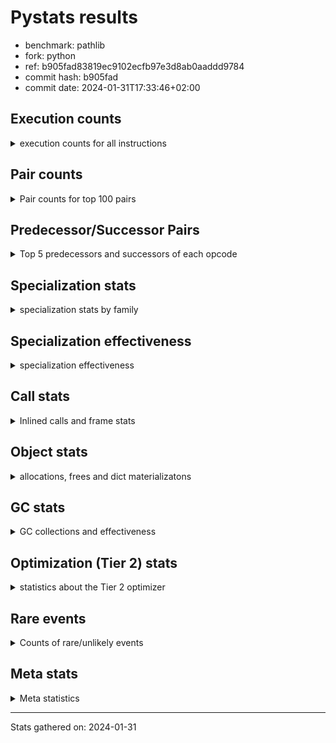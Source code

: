 
# Pystats results

- benchmark: pathlib
- fork: python
- ref: b905fad83819ec9102ecfb97e3d8ab0aaddd9784
- commit hash: b905fad
- commit date: 2024-01-31T17:33:46+02:00

## Execution counts

<details>
<summary> execution counts for all instructions </summary>

|Name | Count | Self | Cumulative | Miss ratio | 
|---|---:|---:|---:|---:|
| LOAD_FAST | 56,893,800 | 19.8% | 19.8% |  |
| RESUME_CHECK | 21,461,680 | 7.5% | 27.3% |  |
| RETURN_VALUE | 17,617,720 | 6.1% | 33.5% |  |
| LOAD_GLOBAL_BUILTIN | 12,658,800 | 4.4% | 37.9% |  |
| STORE_FAST | 11,871,200 | 4.1% | 42.0% |  |
| INTERPRETER_EXIT | 10,727,100 | 3.7% | 45.8% |  |
| NOP | 10,566,760 | 3.7% | 49.5% |  |
| LOAD_ATTR_SLOT | 9,448,040 | 3.3% | 52.7% | 0.0% |
| STORE_ATTR_SLOT | 8,802,640 | 3.1% | 55.8% |  |
| POP_JUMP_IF_FALSE | 7,061,060 | 2.5% | 58.3% |  |
| LOAD_GLOBAL_MODULE | 7,055,380 | 2.5% | 60.7% |  |
| PUSH_NULL | 7,049,560 | 2.5% | 63.2% |  |
| LOAD_FAST_LOAD_FAST | 6,729,320 | 2.3% | 65.5% |  |
| CALL | 6,571,760 | 2.3% | 67.8% |  |
| LOAD_ATTR_METHOD_NO_DICT | 5,449,400 | 1.9% | 69.7% |  |
| POP_TOP | 5,287,820 | 1.8% | 71.6% |  |
| LOAD_ATTR_PROPERTY | 5,284,540 | 1.8% | 73.4% |  |
| LOAD_ATTR_MODULE | 4,969,840 | 1.7% | 75.2% |  |
| ENTER_EXECUTOR | 4,640,400 | 1.6% | 76.8% |  |
| FORMAT_SIMPLE | 4,320,140 | 1.5% | 78.3% |  |
| TO_BOOL_BOOL | 3,527,520 | 1.2% | 79.5% |  |
| CALL_ISINSTANCE | 3,524,060 | 1.2% | 80.7% |  |
| RETURN_CONST | 3,523,780 | 1.2% | 82.0% |  |
| BUILD_LIST | 3,522,620 | 1.2% | 83.2% |  |
| CALL_FUNCTION_EX | 3,521,520 | 1.2% | 84.4% |  |
| FOR_ITER_TUPLE | 3,521,420 | 1.2% | 85.7% |  |
| POP_JUMP_IF_TRUE | 3,047,860 | 1.1% | 86.7% |  |
| LOAD_CONST | 2,103,300 | 0.7% | 87.5% |  |
| CALL_STR_1 | 2,083,720 | 0.7% | 88.2% |  |
| LOAD_ATTR | 1,766,640 | 0.6% | 88.8% |  |
| GET_ITER | 1,765,280 | 0.6% | 89.4% |  |
| LOAD_DEREF | 1,763,360 | 0.6% | 90.0% |  |
| CALL_BUILTIN_FAST_WITH_KEYWORDS | 1,762,940 | 0.6% | 90.6% |  |
| TO_BOOL | 1,762,700 | 0.6% | 91.3% |  |
| BINARY_OP | 1,762,200 | 0.6% | 91.9% |  |
| CALL_KW | 1,761,960 | 0.6% | 92.5% |  |
| IS_OP | 1,761,700 | 0.6% | 93.1% |  |
| COPY_FREE_VARS | 1,761,520 | 0.6% | 93.7% |  |
| CALL_LIST_APPEND | 1,760,880 | 0.6% | 94.3% |  |
| CALL_TYPE_1 | 1,760,720 | 0.6% | 94.9% |  |
| LOAD_SUPER_ATTR_ATTR | 1,760,700 | 0.6% | 95.6% |  |
| YIELD_VALUE | 1,760,000 | 0.6% | 96.2% |  |
| JUMP_BACKWARD | 1,602,880 | 0.6% | 96.7% |  |
| FOR_ITER_GEN | 1,601,200 | 0.6% | 97.3% |  |
| LOAD_ATTR_NONDESCRIPTOR_NO_DICT | 1,442,460 | 0.5% | 97.8% |  |
| TO_BOOL_LIST | 1,442,120 | 0.5% | 98.3% | 0.0% |
| JUMP_FORWARD | 1,441,340 | 0.5% | 98.8% |  |
| BUILD_STRING | 1,440,120 | 0.5% | 99.3% |  |
| TO_BOOL_NONE | 966,120 | 0.3% | 99.6% | 24.6% |
| CALL_PY_EXACT_ARGS | 325,540 | 0.1% | 99.7% |  |
| TO_BOOL_ALWAYS_TRUE | 323,600 | 0.1% | 99.9% | 73.1% |
| COMPARE_OP_STR | 323,200 | 0.1% | 100.0% | 0.0% |
| FOR_ITER_LIST | 7,280 | 0.0% | 100.0% | 1.6% |
| TO_BOOL_STR | 4,080 | 0.0% | 100.0% |  |
| CALL_LEN | 3,520 | 0.0% | 100.0% |  |
| BUILD_TUPLE | 3,320 | 0.0% | 100.0% |  |
| COMPARE_OP_INT | 3,040 | 0.0% | 100.0% |  |
| LOAD_ATTR_INSTANCE_VALUE | 2,960 | 0.0% | 100.0% |  |
| LOAD_ATTR_CLASS | 2,780 | 0.0% | 100.0% |  |
| CONTAINS_OP | 2,640 | 0.0% | 100.0% |  |
| LOAD_GLOBAL | 2,500 | 0.0% | 100.0% |  |
| SWAP | 2,240 | 0.0% | 100.0% |  |
| CALL_BUILTIN_O | 2,180 | 0.0% | 100.0% |  |
| MAKE_CELL | 2,000 | 0.0% | 100.0% |  |
| BINARY_SUBSCR_LIST_INT | 1,840 | 0.0% | 100.0% | 2.2% |
| POP_JUMP_IF_NOT_NONE | 1,680 | 0.0% | 100.0% |  |
| UNPACK_SEQUENCE_TUPLE | 1,520 | 0.0% | 100.0% |  |
| CALL_BUILTIN_CLASS | 1,460 | 0.0% | 100.0% |  |
| STORE_FAST_STORE_FAST | 1,400 | 0.0% | 100.0% |  |
| RETURN_GENERATOR | 1,360 | 0.0% | 100.0% |  |
| STORE_ATTR_INSTANCE_VALUE | 1,320 | 0.0% | 100.0% |  |
| END_FOR | 1,280 | 0.0% | 100.0% |  |
| CALL_METHOD_DESCRIPTOR_NOARGS | 1,280 | 0.0% | 100.0% |  |
| CALL_BUILTIN_FAST | 1,260 | 0.0% | 100.0% | 1.6% |
| EXTENDED_ARG | 1,200 | 0.0% | 100.0% |  |
| CALL_BOUND_METHOD_EXACT_ARGS | 1,140 | 0.0% | 100.0% |  |
| BINARY_SUBSCR | 960 | 0.0% | 100.0% |  |
| BINARY_SLICE | 920 | 0.0% | 100.0% |  |
| TO_BOOL_INT | 900 | 0.0% | 100.0% | 4.4% |
| COMPARE_OP | 900 | 0.0% | 100.0% |  |
| CHECK_EXC_MATCH | 880 | 0.0% | 100.0% |  |
| POP_EXCEPT | 880 | 0.0% | 100.0% |  |
| PUSH_EXC_INFO | 880 | 0.0% | 100.0% |  |
| STORE_FAST_LOAD_FAST | 820 | 0.0% | 100.0% |  |
| LIST_APPEND | 760 | 0.0% | 100.0% |  |
| BINARY_OP_ADD_UNICODE | 740 | 0.0% | 100.0% |  |
| CALL_METHOD_DESCRIPTOR_FAST | 740 | 0.0% | 100.0% |  |
| MAKE_FUNCTION | 720 | 0.0% | 100.0% |  |
| LOAD_FAST_AND_CLEAR | 720 | 0.0% | 100.0% |  |
| SET_FUNCTION_ATTRIBUTE | 720 | 0.0% | 100.0% |  |
| RESUME | 720 | 0.0% | 100.0% |  |
| CALL_METHOD_DESCRIPTOR_FAST_WITH_KEYWORDS | 700 | 0.0% | 100.0% |  |
| LOAD_FAST_CHECK | 660 | 0.0% | 100.0% |  |
| BEFORE_WITH | 640 | 0.0% | 100.0% |  |
| STORE_ATTR | 640 | 0.0% | 100.0% |  |
| STORE_DEREF | 640 | 0.0% | 100.0% |  |
| FOR_ITER | 580 | 0.0% | 100.0% |  |
| UNPACK_SEQUENCE_TWO_TUPLE | 560 | 0.0% | 100.0% |  |
| BINARY_SUBSCR_STR_INT | 540 | 0.0% | 100.0% | 7.4% |
| BINARY_OP_ADD_INT | 540 | 0.0% | 100.0% |  |
| FOR_ITER_RANGE | 520 | 0.0% | 100.0% |  |
| LOAD_ATTR_METHOD_WITH_VALUES | 440 | 0.0% | 100.0% |  |
| COPY | 380 | 0.0% | 100.0% |  |
| BINARY_SUBSCR_TUPLE_INT | 280 | 0.0% | 100.0% |  |
| BINARY_OP_SUBTRACT_INT | 260 | 0.0% | 100.0% |  |
| POP_JUMP_IF_NONE | 220 | 0.0% | 100.0% |  |
| BINARY_SUBSCR_GETITEM | 220 | 0.0% | 100.0% |  |
| CALL_METHOD_DESCRIPTOR_O | 180 | 0.0% | 100.0% |  |
| UNPACK_SEQUENCE | 160 | 0.0% | 100.0% |  |
| EXIT_INIT_CHECK | 100 | 0.0% | 100.0% |  |
| UNARY_NOT | 100 | 0.0% | 100.0% |  |
| CALL_ALLOC_AND_ENTER_INIT | 100 | 0.0% | 100.0% |  |
| CALL_PY_WITH_DEFAULTS | 100 | 0.0% | 100.0% |  |
| BUILD_MAP | 80 | 0.0% | 100.0% |  |
| CALL_INTRINSIC_1 | 80 | 0.0% | 100.0% |  |
| LIST_EXTEND | 80 | 0.0% | 100.0% |  |
| BINARY_SUBSCR_DICT | 80 | 0.0% | 100.0% |  |
| STORE_SUBSCR_DICT | 80 | 0.0% | 100.0% |  |
| UNARY_INVERT | 60 | 0.0% | 100.0% |  |
| BUILD_SLICE | 60 | 0.0% | 100.0% |  |
| BINARY_OP_SUBTRACT_FLOAT | 60 | 0.0% | 100.0% |  |
| STORE_SUBSCR_LIST_INT | 60 | 0.0% | 100.0% |  |
| BINARY_OP_INPLACE_ADD_UNICODE | 40 | 0.0% | 100.0% |  |
| STORE_SUBSCR | 40 | 0.0% | 100.0% |  |
| IMPORT_NAME | 40 | 0.0% | 100.0% |  |
| LOAD_SUPER_ATTR | 40 | 0.0% | 100.0% |  |
| STORE_GLOBAL | 40 | 0.0% | 100.0% |  |
| CALL_TUPLE_1 | 40 | 0.0% | 100.0% |  |
| LOAD_ATTR_NONDESCRIPTOR_WITH_VALUES | 40 | 0.0% | 100.0% |  |
| BINARY_OP_MULTIPLY_INT | 20 | 0.0% | 100.0% |  |


</details>

## Pair counts

<details>
<summary> Pair counts for top 100 pairs </summary>

|Pair | Count | Self | Cumulative | 
|---|---:|---:|---:|
| LOAD_FAST LOAD_ATTR_SLOT | 9,447,180 | 3.3% | 3.3% |
| CACHE RESUME_CHECK | 8,965,980 | 3.1% | 6.4% |
| NOP LOAD_FAST | 8,805,220 | 3.1% | 9.5% |
| RESUME_CHECK NOP | 8,804,720 | 3.1% | 12.6% |
| LOAD_ATTR_SLOT RETURN_VALUE | 8,803,320 | 3.1% | 15.6% |
| LOAD_GLOBAL_BUILTIN LOAD_FAST | 7,374,040 | 2.6% | 18.2% |
| RETURN_VALUE INTERPRETER_EXIT | 7,045,420 | 2.5% | 20.7% |
| STORE_ATTR_SLOT LOAD_FAST | 5,601,960 | 2.0% | 22.6% |
| LOAD_FAST LOAD_ATTR_METHOD_NO_DICT | 5,446,980 | 1.9% | 24.5% |
| PUSH_NULL LOAD_FAST | 5,285,740 | 1.8% | 26.4% |
| LOAD_ATTR_PROPERTY RESUME_CHECK | 5,284,540 | 1.8% | 28.2% |
| LOAD_FAST STORE_ATTR_SLOT | 5,281,720 | 1.8% | 30.0% |
| STORE_FAST LOAD_FAST | 5,135,120 | 1.8% | 31.8% |
| LOAD_FAST LOAD_ATTR_PROPERTY | 3,845,160 | 1.3% | 33.2% |
| LOAD_ATTR_METHOD_NO_DICT LOAD_FAST | 3,844,560 | 1.3% | 34.5% |
| RESUME_CHECK LOAD_GLOBAL_BUILTIN | 3,844,020 | 1.3% | 35.9% |
| RETURN_VALUE LOAD_FAST | 3,840,680 | 1.3% | 37.2% |
| RESUME_CHECK LOAD_FAST | 3,528,760 | 1.2% | 38.4% |
| LOAD_GLOBAL_MODULE LOAD_ATTR_MODULE | 3,525,560 | 1.2% | 39.7% |
| LOAD_ATTR_MODULE PUSH_NULL | 3,525,160 | 1.2% | 40.9% |
| STORE_FAST LOAD_GLOBAL_BUILTIN | 3,524,880 | 1.2% | 42.1% |
| LOAD_FAST LOAD_GLOBAL_MODULE | 3,524,860 | 1.2% | 43.3% |
| CALL_ISINSTANCE TO_BOOL_BOOL | 3,523,820 | 1.2% | 44.6% |
| LOAD_FAST CALL | 3,523,800 | 1.2% | 45.8% |
| POP_JUMP_IF_FALSE LOAD_GLOBAL_BUILTIN | 3,523,320 | 1.2% | 47.0% |
| CALL RESUME_CHECK | 3,521,940 | 1.2% | 48.3% |
| RETURN_CONST INTERPRETER_EXIT | 3,521,600 | 1.2% | 49.5% |
| LOAD_FAST CALL_FUNCTION_EX | 3,521,440 | 1.2% | 50.7% |
| LOAD_FAST_LOAD_FAST STORE_ATTR_SLOT | 3,520,600 | 1.2% | 51.9% |
| RETURN_VALUE STORE_FAST | 3,202,420 | 1.1% | 53.1% |
| LOAD_FAST FORMAT_SIMPLE | 2,880,120 | 1.0% | 54.1% |
| FORMAT_SIMPLE LOAD_FAST | 2,880,020 | 1.0% | 55.1% |
| POP_JUMP_IF_TRUE LOAD_FAST | 2,085,300 | 0.7% | 55.8% |
| LOAD_FAST CALL_STR_1 | 2,083,640 | 0.7% | 56.5% |
| POP_TOP ENTER_EXECUTOR | 1,919,120 | 0.7% | 57.2% |
| POP_JUMP_IF_FALSE LOAD_FAST | 1,772,500 | 0.6% | 57.8% |
| TO_BOOL_BOOL POP_JUMP_IF_FALSE | 1,765,360 | 0.6% | 58.4% |
| LOAD_FAST RETURN_VALUE | 1,763,080 | 0.6% | 59.0% |
| RESUME_CHECK LOAD_GLOBAL_MODULE | 1,762,740 | 0.6% | 59.7% |
| TO_BOOL_BOOL POP_JUMP_IF_TRUE | 1,762,120 | 0.6% | 60.3% |
| LOAD_ATTR LOAD_FAST | 1,762,000 | 0.6% | 60.9% |
| LOAD_FAST CALL_BUILTIN_FAST_WITH_KEYWORDS | 1,761,980 | 0.6% | 61.5% |
| LOAD_FAST LOAD_GLOBAL_BUILTIN | 1,761,980 | 0.6% | 62.1% |
| CALL_STR_1 RETURN_VALUE | 1,761,980 | 0.6% | 62.7% |
| LOAD_CONST CALL_KW | 1,761,960 | 0.6% | 63.3% |
| LOAD_GLOBAL_MODULE CALL_ISINSTANCE | 1,761,960 | 0.6% | 64.0% |
| LOAD_GLOBAL_BUILTIN CALL_ISINSTANCE | 1,761,860 | 0.6% | 64.6% |
| LOAD_GLOBAL_MODULE IS_OP | 1,761,640 | 0.6% | 65.2% |
| LOAD_FAST GET_ITER | 1,761,600 | 0.6% | 65.8% |
| IS_OP POP_JUMP_IF_FALSE | 1,761,540 | 0.6% | 66.4% |
| STORE_FAST LOAD_FAST_LOAD_FAST | 1,761,480 | 0.6% | 67.0% |
| LOAD_FAST_LOAD_FAST LOAD_CONST | 1,761,460 | 0.6% | 67.6% |
| LOAD_FAST TO_BOOL | 1,761,440 | 0.6% | 68.3% |
| CALL_BUILTIN_FAST_WITH_KEYWORDS STORE_FAST | 1,761,400 | 0.6% | 68.9% |
| NOP LOAD_GLOBAL_MODULE | 1,761,320 | 0.6% | 69.5% |
| TO_BOOL POP_JUMP_IF_FALSE | 1,761,300 | 0.6% | 70.1% |
| BUILD_LIST STORE_FAST | 1,761,080 | 0.6% | 70.7% |
| CALL RETURN_VALUE | 1,760,840 | 0.6% | 71.3% |
| POP_TOP RETURN_CONST | 1,760,820 | 0.6% | 71.9% |
| PUSH_NULL LOAD_FAST_LOAD_FAST | 1,760,820 | 0.6% | 72.6% |
| LOAD_FAST CALL_LIST_APPEND | 1,760,820 | 0.6% | 73.2% |
| RESUME_CHECK BUILD_LIST | 1,760,820 | 0.6% | 73.8% |
| POP_JUMP_IF_FALSE NOP | 1,760,800 | 0.6% | 74.4% |
| COPY_FREE_VARS RESUME_CHECK | 1,760,760 | 0.6% | 75.0% |
| CACHE COPY_FREE_VARS | 1,760,720 | 0.6% | 75.6% |
| CALL_FUNCTION_EX POP_TOP | 1,760,720 | 0.6% | 76.2% |
| LOAD_DEREF LOAD_FAST | 1,760,720 | 0.6% | 76.9% |
| FOR_ITER_TUPLE LOAD_FAST_LOAD_FAST | 1,760,720 | 0.6% | 77.5% |
| LOAD_GLOBAL_BUILTIN LOAD_ATTR | 1,760,720 | 0.6% | 78.1% |
| GET_ITER FOR_ITER_TUPLE | 1,760,700 | 0.6% | 78.7% |
| LOAD_FAST CALL_TYPE_1 | 1,760,700 | 0.6% | 79.3% |
| FOR_ITER_TUPLE STORE_FAST | 1,760,700 | 0.6% | 79.9% |
| LOAD_GLOBAL_BUILTIN LOAD_DEREF | 1,760,700 | 0.6% | 80.5% |
| LOAD_SUPER_ATTR_ATTR PUSH_NULL | 1,760,700 | 0.6% | 81.2% |
| STORE_ATTR_SLOT RETURN_CONST | 1,760,700 | 0.6% | 81.8% |
| LOAD_FAST LOAD_SUPER_ATTR_ATTR | 1,760,680 | 0.6% | 82.4% |
| CALL_FUNCTION_EX RETURN_VALUE | 1,760,640 | 0.6% | 83.0% |
| CALL_KW RETURN_VALUE | 1,760,640 | 0.6% | 83.6% |
| CALL_TYPE_1 PUSH_NULL | 1,760,620 | 0.6% | 84.2% |
| ENTER_EXECUTOR FOR_ITER_TUPLE | 1,760,400 | 0.6% | 84.8% |
| CALL_LIST_APPEND ENTER_EXECUTOR | 1,760,380 | 0.6% | 85.5% |
| BINARY_OP LOAD_FAST | 1,760,120 | 0.6% | 86.1% |
| RETURN_VALUE POP_TOP | 1,760,100 | 0.6% | 86.7% |
| RETURN_VALUE YIELD_VALUE | 1,760,000 | 0.6% | 87.3% |
| BUILD_LIST BINARY_OP | 1,760,000 | 0.6% | 87.9% |
| RESUME_CHECK POP_TOP | 1,759,960 | 0.6% | 88.5% |
| POP_TOP JUMP_BACKWARD | 1,601,360 | 0.6% | 89.1% |
| LOAD_ATTR_METHOD_NO_DICT CALL | 1,601,060 | 0.6% | 89.6% |
| FOR_ITER_GEN RESUME_CHECK | 1,599,980 | 0.6% | 90.2% |
| JUMP_BACKWARD FOR_ITER_GEN | 1,599,920 | 0.6% | 90.8% |
| YIELD_VALUE STORE_FAST | 1,599,920 | 0.6% | 91.3% |
| LOAD_FAST LOAD_ATTR_NONDESCRIPTOR_NO_DICT | 1,442,360 | 0.5% | 91.8% |
| LOAD_FAST TO_BOOL_LIST | 1,442,000 | 0.5% | 92.3% |
| LOAD_ATTR_NONDESCRIPTOR_NO_DICT LOAD_ATTR_MODULE | 1,441,760 | 0.5% | 92.8% |
| TO_BOOL_LIST POP_JUMP_IF_FALSE | 1,441,380 | 0.5% | 93.3% |
| JUMP_FORWARD LOAD_FAST | 1,440,160 | 0.5% | 93.8% |
| STORE_FAST JUMP_FORWARD | 1,440,140 | 0.5% | 94.3% |
| BUILD_STRING STORE_FAST | 1,440,080 | 0.5% | 94.8% |
| FORMAT_SIMPLE BUILD_STRING | 1,440,020 | 0.5% | 95.3% |
| LOAD_FAST_LOAD_FAST BUILD_LIST | 1,440,000 | 0.5% | 95.8% |


</details>

## Predecessor/Successor Pairs

<details>
<summary> Top 5 predecessors and successors of each opcode </summary>

### BINARY_SLICE

<details>
<summary> Successors and predecessors for BINARY_SLICE </summary>

|Predecessors | Count | Percentage | 
|---|---:|---:|
| LOAD_CONST | 920 | 100.0% |

|Successors | Count | Percentage | 
|---|---:|---:|
| LOAD_FAST | 800 | 87.0% |
| BUILD_TUPLE | 80 | 8.7% |
| STORE_FAST | 40 | 4.3% |


</details>

### CACHE

<details>
<summary> Successors and predecessors for CACHE </summary>

|Successors | Count | Percentage | 
|---|---:|---:|
| RESUME_CHECK | 8,965,980 | 83.6% |
| COPY_FREE_VARS | 1,760,720 | 16.4% |
| RESUME | 280 | 0.0% |
| POP_TOP | 160 | 0.0% |


</details>

### BEFORE_WITH

<details>
<summary> Successors and predecessors for BEFORE_WITH </summary>

|Predecessors | Count | Percentage | 
|---|---:|---:|
| RETURN_VALUE | 640 | 100.0% |

|Successors | Count | Percentage | 
|---|---:|---:|
| STORE_FAST | 640 | 100.0% |


</details>

### BINARY_OP_INPLACE_ADD_UNICODE

<details>
<summary> Successors and predecessors for BINARY_OP_INPLACE_ADD_UNICODE </summary>

|Predecessors | Count | Percentage | 
|---|---:|---:|
| BINARY_SUBSCR_STR_INT | 40 | 100.0% |

|Successors | Count | Percentage | 
|---|---:|---:|
| LOAD_FAST | 40 | 100.0% |


</details>

### BINARY_SUBSCR

<details>
<summary> Successors and predecessors for BINARY_SUBSCR </summary>

|Predecessors | Count | Percentage | 
|---|---:|---:|
| LOAD_CONST | 740 | 77.1% |
| BINARY_SUBSCR | 80 | 8.3% |
| BUILD_SLICE | 60 | 6.2% |
| LOAD_FAST | 40 | 4.2% |
| LOAD_FAST_LOAD_FAST | 40 | 4.2% |

|Successors | Count | Percentage | 
|---|---:|---:|
| LOAD_FAST | 640 | 66.7% |
| BINARY_SUBSCR | 80 | 8.3% |
| GET_ITER | 60 | 6.2% |
| STORE_FAST | 60 | 6.2% |
| BINARY_SUBSCR_LIST_INT | 40 | 4.2% |


</details>

### CHECK_EXC_MATCH

<details>
<summary> Successors and predecessors for CHECK_EXC_MATCH </summary>

|Predecessors | Count | Percentage | 
|---|---:|---:|
| LOAD_GLOBAL_BUILTIN | 820 | 93.2% |
| LOAD_GLOBAL | 60 | 6.8% |

|Successors | Count | Percentage | 
|---|---:|---:|
| POP_JUMP_IF_FALSE | 880 | 100.0% |


</details>

### END_FOR

<details>
<summary> Successors and predecessors for END_FOR </summary>

|Predecessors | Count | Percentage | 
|---|---:|---:|
| RETURN_CONST | 1,280 | 100.0% |

|Successors | Count | Percentage | 
|---|---:|---:|
| POP_TOP | 1,280 | 100.0% |


</details>

### EXIT_INIT_CHECK

<details>
<summary> Successors and predecessors for EXIT_INIT_CHECK </summary>

|Predecessors | Count | Percentage | 
|---|---:|---:|
| RETURN_CONST | 100 | 100.0% |

|Successors | Count | Percentage | 
|---|---:|---:|
| RETURN_VALUE | 100 | 100.0% |


</details>

### FORMAT_SIMPLE

<details>
<summary> Successors and predecessors for FORMAT_SIMPLE </summary>

|Predecessors | Count | Percentage | 
|---|---:|---:|
| LOAD_FAST | 2,880,120 | 66.7% |
| LOAD_ATTR_MODULE | 1,439,980 | 33.3% |
| LOAD_ATTR | 20 | 0.0% |
| LOAD_FAST_LOAD_FAST | 20 | 0.0% |

|Successors | Count | Percentage | 
|---|---:|---:|
| LOAD_FAST | 2,880,020 | 66.7% |
| BUILD_STRING | 1,440,020 | 33.3% |
| LOAD_CONST | 100 | 0.0% |


</details>

### GET_ITER

<details>
<summary> Successors and predecessors for GET_ITER </summary>

|Predecessors | Count | Percentage | 
|---|---:|---:|
| LOAD_FAST | 1,761,600 | 99.8% |
| RETURN_VALUE | 1,280 | 0.1% |
| CALL_BUILTIN_FAST_WITH_KEYWORDS | 700 | 0.0% |
| CALL_METHOD_DESCRIPTOR_FAST_WITH_KEYWORDS | 700 | 0.0% |
| LOAD_FAST_CHECK | 640 | 0.0% |

|Successors | Count | Percentage | 
|---|---:|---:|
| FOR_ITER_TUPLE | 1,760,700 | 99.7% |
| FOR_ITER_LIST | 1,360 | 0.1% |
| FOR_ITER_GEN | 1,200 | 0.1% |
| LOAD_FAST_AND_CLEAR | 720 | 0.0% |
| CALL_PY_EXACT_ARGS | 680 | 0.0% |


</details>

### INTERPRETER_EXIT

<details>
<summary> Successors and predecessors for INTERPRETER_EXIT </summary>

|Predecessors | Count | Percentage | 
|---|---:|---:|
| RETURN_VALUE | 7,045,420 | 65.7% |
| RETURN_CONST | 3,521,600 | 32.8% |
| YIELD_VALUE | 160,080 | 1.5% |


</details>

### MAKE_FUNCTION

<details>
<summary> Successors and predecessors for MAKE_FUNCTION </summary>

|Predecessors | Count | Percentage | 
|---|---:|---:|
| LOAD_CONST | 720 | 100.0% |

|Successors | Count | Percentage | 
|---|---:|---:|
| SET_FUNCTION_ATTRIBUTE | 720 | 100.0% |


</details>

### NOP

<details>
<summary> Successors and predecessors for NOP </summary>

|Predecessors | Count | Percentage | 
|---|---:|---:|
| RESUME_CHECK | 8,804,720 | 83.3% |
| POP_JUMP_IF_FALSE | 1,760,800 | 16.7% |
| STORE_FAST | 1,060 | 0.0% |
| RESUME | 100 | 0.0% |
| POP_TOP | 80 | 0.0% |

|Successors | Count | Percentage | 
|---|---:|---:|
| LOAD_FAST | 8,805,220 | 83.3% |
| LOAD_GLOBAL_MODULE | 1,761,320 | 16.7% |
| LOAD_GLOBAL | 100 | 0.0% |
| LOAD_DEREF | 80 | 0.0% |
| LOAD_FAST_LOAD_FAST | 40 | 0.0% |


</details>

### POP_EXCEPT

<details>
<summary> Successors and predecessors for POP_EXCEPT </summary>

|Predecessors | Count | Percentage | 
|---|---:|---:|
| SWAP | 800 | 90.9% |
| POP_TOP | 40 | 4.5% |
| STORE_ATTR_INSTANCE_VALUE | 40 | 4.5% |

|Successors | Count | Percentage | 
|---|---:|---:|
| RETURN_VALUE | 800 | 90.9% |
| JUMP_FORWARD | 40 | 4.5% |
| RETURN_CONST | 40 | 4.5% |


</details>

### POP_TOP

<details>
<summary> Successors and predecessors for POP_TOP </summary>

|Predecessors | Count | Percentage | 
|---|---:|---:|
| CALL_FUNCTION_EX | 1,760,720 | 33.3% |
| RETURN_VALUE | 1,760,100 | 33.3% |
| RESUME_CHECK | 1,759,960 | 33.3% |
| END_FOR | 1,280 | 0.0% |
| FOR_ITER_GEN | 1,200 | 0.0% |

|Successors | Count | Percentage | 
|---|---:|---:|
| ENTER_EXECUTOR | 1,919,120 | 36.3% |
| RETURN_CONST | 1,760,820 | 33.3% |
| JUMP_BACKWARD | 1,601,360 | 30.3% |
| LOAD_FAST | 3,220 | 0.1% |
| RESUME_CHECK | 1,320 | 0.0% |


</details>

### PUSH_EXC_INFO

<details>
<summary> Successors and predecessors for PUSH_EXC_INFO </summary>

|Predecessors | Count | Percentage | 
|---|---:|---:|
| LOAD_ATTR_SLOT | 760 | 86.4% |
| LOAD_ATTR | 40 | 4.5% |
| BINARY_SUBSCR_DICT | 40 | 4.5% |
| BINARY_SUBSCR_STR_INT | 40 | 4.5% |

|Successors | Count | Percentage | 
|---|---:|---:|
| LOAD_GLOBAL_BUILTIN | 760 | 86.4% |
| LOAD_GLOBAL | 120 | 13.6% |


</details>

### PUSH_NULL

<details>
<summary> Successors and predecessors for PUSH_NULL </summary>

|Predecessors | Count | Percentage | 
|---|---:|---:|
| LOAD_ATTR_MODULE | 3,525,160 | 50.0% |
| LOAD_SUPER_ATTR_ATTR | 1,760,700 | 25.0% |
| CALL_TYPE_1 | 1,760,620 | 25.0% |
| LOAD_FAST | 2,540 | 0.0% |
| LOAD_ATTR | 280 | 0.0% |

|Successors | Count | Percentage | 
|---|---:|---:|
| LOAD_FAST | 5,285,740 | 75.0% |
| LOAD_FAST_LOAD_FAST | 1,760,820 | 25.0% |
| LOAD_CONST | 860 | 0.0% |
| LOAD_GLOBAL_BUILTIN | 740 | 0.0% |
| LOAD_DEREF | 720 | 0.0% |


</details>

### RETURN_GENERATOR

<details>
<summary> Successors and predecessors for RETURN_GENERATOR </summary>

|Predecessors | Count | Percentage | 
|---|---:|---:|
| COPY_FREE_VARS | 720 | 52.9% |
| CALL_PY_EXACT_ARGS | 620 | 45.6% |
| CALL | 20 | 1.5% |

|Successors | Count | Percentage | 
|---|---:|---:|
| RETURN_VALUE | 720 | 52.9% |
| STORE_FAST | 640 | 47.1% |


</details>

### RETURN_VALUE

<details>
<summary> Successors and predecessors for RETURN_VALUE </summary>

|Predecessors | Count | Percentage | 
|---|---:|---:|
| LOAD_ATTR_SLOT | 8,803,320 | 50.0% |
| LOAD_FAST | 1,763,080 | 10.0% |
| CALL_STR_1 | 1,761,980 | 10.0% |
| CALL | 1,760,840 | 10.0% |
| CALL_FUNCTION_EX | 1,760,640 | 10.0% |

|Successors | Count | Percentage | 
|---|---:|---:|
| INTERPRETER_EXIT | 7,045,420 | 40.0% |
| LOAD_FAST | 3,840,680 | 21.8% |
| STORE_FAST | 3,202,420 | 18.2% |
| POP_TOP | 1,760,100 | 10.0% |
| YIELD_VALUE | 1,760,000 | 10.0% |


</details>

### STORE_SUBSCR

<details>
<summary> Successors and predecessors for STORE_SUBSCR </summary>

|Predecessors | Count | Percentage | 
|---|---:|---:|
| LOAD_CONST | 20 | 50.0% |
| LOAD_FAST | 20 | 50.0% |

|Successors | Count | Percentage | 
|---|---:|---:|
| EXTENDED_ARG | 20 | 50.0% |
| RETURN_CONST | 20 | 50.0% |


</details>

### TO_BOOL

<details>
<summary> Successors and predecessors for TO_BOOL </summary>

|Predecessors | Count | Percentage | 
|---|---:|---:|
| LOAD_FAST | 1,761,440 | 99.9% |
| TO_BOOL | 620 | 0.0% |
| CALL | 200 | 0.0% |
| BINARY_OP | 120 | 0.0% |
| CALL_ISINSTANCE | 120 | 0.0% |

|Successors | Count | Percentage | 
|---|---:|---:|
| POP_JUMP_IF_FALSE | 1,761,300 | 99.9% |
| TO_BOOL | 620 | 0.0% |
| POP_JUMP_IF_TRUE | 260 | 0.0% |
| TO_BOOL_BOOL | 220 | 0.0% |
| TO_BOOL_STR | 160 | 0.0% |


</details>

### UNARY_INVERT

<details>
<summary> Successors and predecessors for UNARY_INVERT </summary>

|Predecessors | Count | Percentage | 
|---|---:|---:|
| LOAD_FAST | 60 | 100.0% |

|Successors | Count | Percentage | 
|---|---:|---:|
| BINARY_OP | 60 | 100.0% |


</details>

### UNARY_NOT

<details>
<summary> Successors and predecessors for UNARY_NOT </summary>

|Predecessors | Count | Percentage | 
|---|---:|---:|
| TO_BOOL_INT | 60 | 60.0% |
| TO_BOOL_LIST | 40 | 40.0% |

|Successors | Count | Percentage | 
|---|---:|---:|
| COPY | 60 | 60.0% |
| CALL_PY_EXACT_ARGS | 40 | 40.0% |


</details>

### BINARY_OP

<details>
<summary> Successors and predecessors for BINARY_OP </summary>

|Predecessors | Count | Percentage | 
|---|---:|---:|
| BUILD_LIST | 1,760,000 | 99.9% |
| BINARY_OP | 820 | 0.0% |
| LOAD_GLOBAL_MODULE | 700 | 0.0% |
| LOAD_FAST_LOAD_FAST | 220 | 0.0% |
| LOAD_FAST | 80 | 0.0% |

|Successors | Count | Percentage | 
|---|---:|---:|
| LOAD_FAST | 1,760,120 | 99.9% |
| BINARY_OP | 820 | 0.0% |
| TO_BOOL_INT | 620 | 0.0% |
| STORE_FAST | 220 | 0.0% |
| RETURN_VALUE | 120 | 0.0% |


</details>

### BUILD_LIST

<details>
<summary> Successors and predecessors for BUILD_LIST </summary>

|Predecessors | Count | Percentage | 
|---|---:|---:|
| RESUME_CHECK | 1,760,820 | 50.0% |
| LOAD_FAST_LOAD_FAST | 1,440,000 | 40.9% |
| LOAD_ATTR_SLOT | 319,980 | 9.1% |
| LOAD_FAST | 720 | 0.0% |
| SWAP | 720 | 0.0% |

|Successors | Count | Percentage | 
|---|---:|---:|
| STORE_FAST | 1,761,080 | 50.0% |
| BINARY_OP | 1,760,000 | 50.0% |
| SWAP | 720 | 0.0% |
| JUMP_FORWARD | 640 | 0.0% |
| LOAD_DEREF | 80 | 0.0% |


</details>

### BUILD_MAP

<details>
<summary> Successors and predecessors for BUILD_MAP </summary>

|Predecessors | Count | Percentage | 
|---|---:|---:|
| STORE_ATTR_INSTANCE_VALUE | 80 | 100.0% |

|Successors | Count | Percentage | 
|---|---:|---:|
| LOAD_FAST | 80 | 100.0% |


</details>

### BUILD_SLICE

<details>
<summary> Successors and predecessors for BUILD_SLICE </summary>

|Predecessors | Count | Percentage | 
|---|---:|---:|
| LOAD_CONST | 60 | 100.0% |

|Successors | Count | Percentage | 
|---|---:|---:|
| BINARY_SUBSCR | 60 | 100.0% |


</details>

### BUILD_STRING

<details>
<summary> Successors and predecessors for BUILD_STRING </summary>

|Predecessors | Count | Percentage | 
|---|---:|---:|
| FORMAT_SIMPLE | 1,440,020 | 100.0% |
| LOAD_CONST | 100 | 0.0% |

|Successors | Count | Percentage | 
|---|---:|---:|
| STORE_FAST | 1,440,080 | 100.0% |
| RETURN_VALUE | 20 | 0.0% |
| LOAD_FAST | 20 | 0.0% |


</details>

### BUILD_TUPLE

<details>
<summary> Successors and predecessors for BUILD_TUPLE </summary>

|Predecessors | Count | Percentage | 
|---|---:|---:|
| LOAD_FAST | 2,120 | 63.9% |
| LOAD_ATTR_MODULE | 620 | 18.7% |
| LOAD_FAST_LOAD_FAST | 100 | 3.0% |
| CALL_BUILTIN_O | 100 | 3.0% |
| BINARY_SLICE | 80 | 2.4% |

|Successors | Count | Percentage | 
|---|---:|---:|
| RETURN_VALUE | 1,540 | 46.4% |
| LOAD_CONST | 720 | 21.7% |
| CONTAINS_OP | 640 | 19.3% |
| LOAD_FAST | 100 | 3.0% |
| CALL_BOUND_METHOD_EXACT_ARGS | 80 | 2.4% |


</details>

### CALL

<details>
<summary> Successors and predecessors for CALL </summary>

|Predecessors | Count | Percentage | 
|---|---:|---:|
| LOAD_FAST | 3,523,800 | 53.6% |
| LOAD_ATTR_METHOD_NO_DICT | 1,601,060 | 24.4% |
| ENTER_EXECUTOR | 1,438,320 | 21.9% |
| CALL | 3,980 | 0.1% |
| LOAD_CONST | 1,300 | 0.0% |

|Successors | Count | Percentage | 
|---|---:|---:|
| RESUME_CHECK | 3,521,940 | 53.6% |
| RETURN_VALUE | 1,760,840 | 26.8% |
| TO_BOOL_NONE | 960,840 | 14.6% |
| TO_BOOL_ALWAYS_TRUE | 319,120 | 4.9% |
| CALL | 3,980 | 0.1% |


</details>

### CALL_FUNCTION_EX

<details>
<summary> Successors and predecessors for CALL_FUNCTION_EX </summary>

|Predecessors | Count | Percentage | 
|---|---:|---:|
| LOAD_FAST | 3,521,440 | 100.0% |
| CALL_INTRINSIC_1 | 80 | 0.0% |

|Successors | Count | Percentage | 
|---|---:|---:|
| POP_TOP | 1,760,720 | 50.0% |
| RETURN_VALUE | 1,760,640 | 50.0% |
| COPY_FREE_VARS | 80 | 0.0% |
| RESUME_CHECK | 60 | 0.0% |
| RESUME | 20 | 0.0% |


</details>

### CALL_INTRINSIC_1

<details>
<summary> Successors and predecessors for CALL_INTRINSIC_1 </summary>

|Predecessors | Count | Percentage | 
|---|---:|---:|
| LIST_EXTEND | 80 | 100.0% |

|Successors | Count | Percentage | 
|---|---:|---:|
| CALL_FUNCTION_EX | 80 | 100.0% |


</details>

### CALL_KW

<details>
<summary> Successors and predecessors for CALL_KW </summary>

|Predecessors | Count | Percentage | 
|---|---:|---:|
| LOAD_CONST | 1,761,960 | 100.0% |

|Successors | Count | Percentage | 
|---|---:|---:|
| RETURN_VALUE | 1,760,640 | 99.9% |
| RESUME_CHECK | 660 | 0.0% |
| MAKE_CELL | 640 | 0.0% |
| RESUME | 20 | 0.0% |


</details>

### COMPARE_OP

<details>
<summary> Successors and predecessors for COMPARE_OP </summary>

|Predecessors | Count | Percentage | 
|---|---:|---:|
| LOAD_CONST | 580 | 64.4% |
| LOAD_GLOBAL_MODULE | 120 | 13.3% |
| LOAD_FAST_LOAD_FAST | 100 | 11.1% |
| LOAD_FAST | 80 | 8.9% |
| LOAD_GLOBAL | 20 | 2.2% |

|Successors | Count | Percentage | 
|---|---:|---:|
| POP_JUMP_IF_FALSE | 440 | 48.9% |
| COMPARE_OP_STR | 180 | 20.0% |
| POP_JUMP_IF_TRUE | 120 | 13.3% |
| COMPARE_OP_INT | 80 | 8.9% |
| EXTENDED_ARG | 60 | 6.7% |


</details>

### CONTAINS_OP

<details>
<summary> Successors and predecessors for CONTAINS_OP </summary>

|Predecessors | Count | Percentage | 
|---|---:|---:|
| LOAD_FAST_LOAD_FAST | 880 | 33.3% |
| LOAD_FAST | 660 | 25.0% |
| BUILD_TUPLE | 640 | 24.2% |
| LOAD_GLOBAL_MODULE | 340 | 12.9% |
| LOAD_CONST | 100 | 3.8% |

|Successors | Count | Percentage | 
|---|---:|---:|
| POP_JUMP_IF_FALSE | 2,400 | 90.9% |
| EXTENDED_ARG | 200 | 7.6% |
| RETURN_VALUE | 20 | 0.8% |
| POP_JUMP_IF_TRUE | 20 | 0.8% |


</details>

### COPY

<details>
<summary> Successors and predecessors for COPY </summary>

|Predecessors | Count | Percentage | 
|---|---:|---:|
| LOAD_ATTR_INSTANCE_VALUE | 120 | 31.6% |
| RETURN_VALUE | 80 | 21.1% |
| LOAD_CONST | 80 | 21.1% |
| UNARY_NOT | 60 | 15.8% |
| BINARY_OP | 20 | 5.3% |

|Successors | Count | Percentage | 
|---|---:|---:|
| TO_BOOL_STR | 160 | 42.1% |
| STORE_FAST_STORE_FAST | 80 | 21.1% |
| TO_BOOL_BOOL | 60 | 15.8% |
| TO_BOOL | 40 | 10.5% |
| TO_BOOL_INT | 40 | 10.5% |


</details>

### COPY_FREE_VARS

<details>
<summary> Successors and predecessors for COPY_FREE_VARS </summary>

|Predecessors | Count | Percentage | 
|---|---:|---:|
| CACHE | 1,760,720 | 100.0% |
| CALL_PY_EXACT_ARGS | 700 | 0.0% |
| CALL_FUNCTION_EX | 80 | 0.0% |
| CALL | 20 | 0.0% |

|Successors | Count | Percentage | 
|---|---:|---:|
| RESUME_CHECK | 1,760,760 | 100.0% |
| RETURN_GENERATOR | 720 | 0.0% |
| RESUME | 40 | 0.0% |


</details>

### ENTER_EXECUTOR

<details>
<summary> Successors and predecessors for ENTER_EXECUTOR </summary>

|Predecessors | Count | Percentage | 
|---|---:|---:|
| POP_TOP | 1,919,120 | 41.4% |
| CALL_LIST_APPEND | 1,760,380 | 37.9% |
| POP_JUMP_IF_TRUE | 959,780 | 20.7% |
| LIST_APPEND | 420 | 0.0% |
| FOR_ITER_LIST | 300 | 0.0% |

|Successors | Count | Percentage | 
|---|---:|---:|
| FOR_ITER_TUPLE | 1,760,400 | 37.9% |
| LOAD_ATTR_PROPERTY | 1,438,960 | 31.0% |
| CALL | 1,438,320 | 31.0% |
| FOR_ITER_LIST | 2,220 | 0.0% |
| EXTENDED_ARG | 220 | 0.0% |


</details>

### EXTENDED_ARG

<details>
<summary> Successors and predecessors for EXTENDED_ARG </summary>

|Predecessors | Count | Percentage | 
|---|---:|---:|
| ENTER_EXECUTOR | 220 | 18.3% |
| CONTAINS_OP | 200 | 16.7% |
| GET_ITER | 160 | 13.3% |
| POP_TOP | 160 | 13.3% |
| COMPARE_OP_STR | 140 | 11.7% |

|Successors | Count | Percentage | 
|---|---:|---:|
| POP_JUMP_IF_FALSE | 440 | 36.7% |
| FOR_ITER_LIST | 380 | 31.7% |
| JUMP_FORWARD | 260 | 21.7% |
| JUMP_BACKWARD | 120 | 10.0% |


</details>

### FOR_ITER

<details>
<summary> Successors and predecessors for FOR_ITER </summary>

|Predecessors | Count | Percentage | 
|---|---:|---:|
| GET_ITER | 280 | 48.3% |
| JUMP_BACKWARD | 240 | 41.4% |
| FOR_ITER | 20 | 3.4% |
| LOAD_FAST | 20 | 3.4% |
| SWAP | 20 | 3.4% |

|Successors | Count | Percentage | 
|---|---:|---:|
| STORE_FAST | 200 | 34.5% |
| FOR_ITER_LIST | 100 | 17.2% |
| FOR_ITER_GEN | 80 | 13.8% |
| LOAD_FAST | 40 | 6.9% |
| LOAD_GLOBAL_MODULE | 40 | 6.9% |


</details>

### IMPORT_NAME

<details>
<summary> Successors and predecessors for IMPORT_NAME </summary>

|Predecessors | Count | Percentage | 
|---|---:|---:|
| LOAD_CONST | 40 | 100.0% |

|Successors | Count | Percentage | 
|---|---:|---:|
| STORE_GLOBAL | 40 | 100.0% |


</details>

### IS_OP

<details>
<summary> Successors and predecessors for IS_OP </summary>

|Predecessors | Count | Percentage | 
|---|---:|---:|
| LOAD_GLOBAL_MODULE | 1,761,640 | 100.0% |
| LOAD_FAST | 20 | 0.0% |
| LOAD_GLOBAL | 20 | 0.0% |
| LOAD_GLOBAL_BUILTIN | 20 | 0.0% |

|Successors | Count | Percentage | 
|---|---:|---:|
| POP_JUMP_IF_FALSE | 1,761,540 | 100.0% |
| POP_JUMP_IF_TRUE | 160 | 0.0% |


</details>

### JUMP_BACKWARD

<details>
<summary> Successors and predecessors for JUMP_BACKWARD </summary>

|Predecessors | Count | Percentage | 
|---|---:|---:|
| POP_TOP | 1,601,360 | 99.9% |
| POP_JUMP_IF_TRUE | 360 | 0.0% |
| LIST_APPEND | 340 | 0.0% |
| FOR_ITER_LIST | 340 | 0.0% |
| CALL_LIST_APPEND | 320 | 0.0% |

|Successors | Count | Percentage | 
|---|---:|---:|
| FOR_ITER_GEN | 1,599,920 | 99.8% |
| FOR_ITER_LIST | 1,820 | 0.1% |
| FOR_ITER_RANGE | 320 | 0.0% |
| FOR_ITER_TUPLE | 300 | 0.0% |
| FOR_ITER | 240 | 0.0% |


</details>

### JUMP_FORWARD

<details>
<summary> Successors and predecessors for JUMP_FORWARD </summary>

|Predecessors | Count | Percentage | 
|---|---:|---:|
| STORE_FAST | 1,440,140 | 99.9% |
| BUILD_LIST | 640 | 0.0% |
| EXTENDED_ARG | 260 | 0.0% |
| POP_TOP | 120 | 0.0% |
| POP_JUMP_IF_FALSE | 60 | 0.0% |

|Successors | Count | Percentage | 
|---|---:|---:|
| LOAD_FAST | 1,440,160 | 99.9% |
| CALL_BUILTIN_FAST | 600 | 0.0% |
| LOAD_GLOBAL_BUILTIN | 180 | 0.0% |
| ENTER_EXECUTOR | 160 | 0.0% |
| LOAD_FAST_LOAD_FAST | 80 | 0.0% |


</details>

### LIST_APPEND

<details>
<summary> Successors and predecessors for LIST_APPEND </summary>

|Predecessors | Count | Percentage | 
|---|---:|---:|
| CALL_BUILTIN_O | 740 | 97.4% |
| CALL | 20 | 2.6% |

|Successors | Count | Percentage | 
|---|---:|---:|
| ENTER_EXECUTOR | 420 | 55.3% |
| JUMP_BACKWARD | 340 | 44.7% |


</details>

### LIST_EXTEND

<details>
<summary> Successors and predecessors for LIST_EXTEND </summary>

|Predecessors | Count | Percentage | 
|---|---:|---:|
| LOAD_DEREF | 80 | 100.0% |

|Successors | Count | Percentage | 
|---|---:|---:|
| CALL_INTRINSIC_1 | 80 | 100.0% |


</details>

### LOAD_ATTR

<details>
<summary> Successors and predecessors for LOAD_ATTR </summary>

|Predecessors | Count | Percentage | 
|---|---:|---:|
| LOAD_GLOBAL_BUILTIN | 1,760,720 | 99.7% |
| LOAD_FAST | 3,880 | 0.2% |
| LOAD_ATTR | 960 | 0.1% |
| LOAD_GLOBAL | 420 | 0.0% |
| LOAD_GLOBAL_MODULE | 280 | 0.0% |

|Successors | Count | Percentage | 
|---|---:|---:|
| LOAD_FAST | 1,762,000 | 99.7% |
| LOAD_ATTR | 960 | 0.1% |
| STORE_FAST | 720 | 0.0% |
| LOAD_ATTR_METHOD_NO_DICT | 520 | 0.0% |
| LOAD_ATTR_MODULE | 440 | 0.0% |


</details>

### LOAD_CONST

<details>
<summary> Successors and predecessors for LOAD_CONST </summary>

|Predecessors | Count | Percentage | 
|---|---:|---:|
| LOAD_FAST_LOAD_FAST | 1,761,460 | 83.7% |
| CALL_STR_1 | 319,980 | 15.2% |
| LOAD_FAST | 7,060 | 0.3% |
| STORE_FAST | 3,920 | 0.2% |
| CALL_LEN | 2,800 | 0.1% |

|Successors | Count | Percentage | 
|---|---:|---:|
| CALL_KW | 1,761,960 | 83.8% |
| COMPARE_OP_STR | 322,120 | 15.3% |
| STORE_FAST | 4,580 | 0.2% |
| COMPARE_OP_INT | 2,800 | 0.1% |
| LOAD_CONST | 2,360 | 0.1% |


</details>

### LOAD_DEREF

<details>
<summary> Successors and predecessors for LOAD_DEREF </summary>

|Predecessors | Count | Percentage | 
|---|---:|---:|
| LOAD_GLOBAL_BUILTIN | 1,760,700 | 99.8% |
| STORE_FAST | 1,040 | 0.1% |
| PUSH_NULL | 720 | 0.0% |
| LOAD_FAST | 640 | 0.0% |
| NOP | 80 | 0.0% |

|Successors | Count | Percentage | 
|---|---:|---:|
| LOAD_FAST | 1,760,720 | 99.9% |
| LOAD_ATTR_METHOD_NO_DICT | 1,000 | 0.1% |
| CALL_BUILTIN_FAST_WITH_KEYWORDS | 680 | 0.0% |
| CALL_PY_EXACT_ARGS | 600 | 0.0% |
| PUSH_NULL | 160 | 0.0% |


</details>

### LOAD_FAST

<details>
<summary> Successors and predecessors for LOAD_FAST </summary>

|Predecessors | Count | Percentage | 
|---|---:|---:|
| NOP | 8,805,220 | 15.5% |
| LOAD_GLOBAL_BUILTIN | 7,374,040 | 13.0% |
| STORE_ATTR_SLOT | 5,601,960 | 9.8% |
| PUSH_NULL | 5,285,740 | 9.3% |
| STORE_FAST | 5,135,120 | 9.0% |

|Successors | Count | Percentage | 
|---|---:|---:|
| LOAD_ATTR_SLOT | 9,447,180 | 16.6% |
| LOAD_ATTR_METHOD_NO_DICT | 5,446,980 | 9.6% |
| STORE_ATTR_SLOT | 5,281,720 | 9.3% |
| LOAD_ATTR_PROPERTY | 3,845,160 | 6.8% |
| LOAD_GLOBAL_MODULE | 3,524,860 | 6.2% |


</details>

### LOAD_FAST_AND_CLEAR

<details>
<summary> Successors and predecessors for LOAD_FAST_AND_CLEAR </summary>

|Predecessors | Count | Percentage | 
|---|---:|---:|
| GET_ITER | 720 | 100.0% |

|Successors | Count | Percentage | 
|---|---:|---:|
| SWAP | 720 | 100.0% |


</details>

### LOAD_FAST_CHECK

<details>
<summary> Successors and predecessors for LOAD_FAST_CHECK </summary>

|Predecessors | Count | Percentage | 
|---|---:|---:|
| POP_TOP | 640 | 97.0% |
| POP_JUMP_IF_NOT_NONE | 20 | 3.0% |

|Successors | Count | Percentage | 
|---|---:|---:|
| GET_ITER | 640 | 97.0% |
| TO_BOOL_BOOL | 20 | 3.0% |


</details>

### LOAD_FAST_LOAD_FAST

<details>
<summary> Successors and predecessors for LOAD_FAST_LOAD_FAST </summary>

|Predecessors | Count | Percentage | 
|---|---:|---:|
| STORE_FAST | 1,761,480 | 26.2% |
| PUSH_NULL | 1,760,820 | 26.2% |
| FOR_ITER_TUPLE | 1,760,720 | 26.2% |
| STORE_ATTR_SLOT | 1,439,980 | 21.4% |
| LOAD_GLOBAL_MODULE | 1,720 | 0.0% |

|Successors | Count | Percentage | 
|---|---:|---:|
| STORE_ATTR_SLOT | 3,520,600 | 52.3% |
| LOAD_CONST | 1,761,460 | 26.2% |
| BUILD_LIST | 1,440,000 | 21.4% |
| LOAD_FAST | 2,980 | 0.0% |
| CONTAINS_OP | 880 | 0.0% |


</details>

### LOAD_GLOBAL

<details>
<summary> Successors and predecessors for LOAD_GLOBAL </summary>

|Predecessors | Count | Percentage | 
|---|---:|---:|
| STORE_FAST | 540 | 21.6% |
| LOAD_FAST | 380 | 15.2% |
| POP_JUMP_IF_FALSE | 260 | 10.4% |
| RESUME | 220 | 8.8% |
| RESUME_CHECK | 200 | 8.0% |

|Successors | Count | Percentage | 
|---|---:|---:|
| LOAD_GLOBAL_BUILTIN | 540 | 21.6% |
| LOAD_FAST | 520 | 20.8% |
| LOAD_GLOBAL_MODULE | 520 | 20.8% |
| LOAD_ATTR | 420 | 16.8% |
| CALL | 140 | 5.6% |


</details>

### LOAD_SUPER_ATTR

<details>
<summary> Successors and predecessors for LOAD_SUPER_ATTR </summary>

|Predecessors | Count | Percentage | 
|---|---:|---:|
| LOAD_FAST | 40 | 100.0% |

|Successors | Count | Percentage | 
|---|---:|---:|
| PUSH_NULL | 20 | 50.0% |
| LOAD_SUPER_ATTR_ATTR | 20 | 50.0% |


</details>

### MAKE_CELL

<details>
<summary> Successors and predecessors for MAKE_CELL </summary>

|Predecessors | Count | Percentage | 
|---|---:|---:|
| CALL_PY_EXACT_ARGS | 660 | 33.0% |
| CALL_KW | 640 | 32.0% |
| MAKE_CELL | 640 | 32.0% |
| CALL | 60 | 3.0% |

|Successors | Count | Percentage | 
|---|---:|---:|
| RESUME_CHECK | 1,320 | 66.0% |
| MAKE_CELL | 640 | 32.0% |
| RESUME | 40 | 2.0% |


</details>

### POP_JUMP_IF_FALSE

<details>
<summary> Successors and predecessors for POP_JUMP_IF_FALSE </summary>

|Predecessors | Count | Percentage | 
|---|---:|---:|
| TO_BOOL_BOOL | 1,765,360 | 25.0% |
| IS_OP | 1,761,540 | 24.9% |
| TO_BOOL | 1,761,300 | 24.9% |
| TO_BOOL_LIST | 1,441,380 | 20.4% |
| COMPARE_OP_STR | 322,260 | 4.6% |

|Successors | Count | Percentage | 
|---|---:|---:|
| LOAD_GLOBAL_BUILTIN | 3,523,320 | 49.9% |
| LOAD_FAST | 1,772,500 | 25.1% |
| NOP | 1,760,800 | 24.9% |
| LOAD_CONST | 1,420 | 0.0% |
| LOAD_FAST_LOAD_FAST | 960 | 0.0% |


</details>

### POP_JUMP_IF_NONE

<details>
<summary> Successors and predecessors for POP_JUMP_IF_NONE </summary>

|Predecessors | Count | Percentage | 
|---|---:|---:|
| LOAD_ATTR_INSTANCE_VALUE | 140 | 63.6% |
| LOAD_FAST | 80 | 36.4% |

|Successors | Count | Percentage | 
|---|---:|---:|
| LOAD_FAST | 140 | 63.6% |
| LOAD_CONST | 80 | 36.4% |


</details>

### POP_JUMP_IF_NOT_NONE

<details>
<summary> Successors and predecessors for POP_JUMP_IF_NOT_NONE </summary>

|Predecessors | Count | Percentage | 
|---|---:|---:|
| LOAD_FAST | 1,660 | 98.8% |
| LOAD_GLOBAL | 20 | 1.2% |

|Successors | Count | Percentage | 
|---|---:|---:|
| LOAD_CONST | 660 | 39.3% |
| LOAD_GLOBAL_MODULE | 640 | 38.1% |
| LOAD_FAST | 180 | 10.7% |
| BUILD_LIST | 60 | 3.6% |
| LOAD_GLOBAL_BUILTIN | 60 | 3.6% |


</details>

### POP_JUMP_IF_TRUE

<details>
<summary> Successors and predecessors for POP_JUMP_IF_TRUE </summary>

|Predecessors | Count | Percentage | 
|---|---:|---:|
| TO_BOOL_BOOL | 1,762,120 | 57.8% |
| TO_BOOL_NONE | 960,840 | 31.5% |
| TO_BOOL_ALWAYS_TRUE | 319,140 | 10.5% |
| TO_BOOL_STR | 3,400 | 0.1% |
| COMPARE_OP_STR | 800 | 0.0% |

|Successors | Count | Percentage | 
|---|---:|---:|
| LOAD_FAST | 2,085,300 | 68.4% |
| ENTER_EXECUTOR | 959,780 | 31.5% |
| LOAD_GLOBAL_BUILTIN | 1,040 | 0.0% |
| LOAD_GLOBAL_MODULE | 780 | 0.0% |
| JUMP_BACKWARD | 360 | 0.0% |


</details>

### RETURN_CONST

<details>
<summary> Successors and predecessors for RETURN_CONST </summary>

|Predecessors | Count | Percentage | 
|---|---:|---:|
| POP_TOP | 1,760,820 | 50.0% |
| STORE_ATTR_SLOT | 1,760,700 | 50.0% |
| FOR_ITER_LIST | 1,440 | 0.0% |
| STORE_ATTR_INSTANCE_VALUE | 340 | 0.0% |
| POP_JUMP_IF_FALSE | 140 | 0.0% |

|Successors | Count | Percentage | 
|---|---:|---:|
| INTERPRETER_EXIT | 3,521,600 | 99.9% |
| END_FOR | 1,280 | 0.0% |
| POP_TOP | 520 | 0.0% |
| TO_BOOL_BOOL | 160 | 0.0% |
| STORE_FAST | 120 | 0.0% |


</details>

### SET_FUNCTION_ATTRIBUTE

<details>
<summary> Successors and predecessors for SET_FUNCTION_ATTRIBUTE </summary>

|Predecessors | Count | Percentage | 
|---|---:|---:|
| MAKE_FUNCTION | 720 | 100.0% |

|Successors | Count | Percentage | 
|---|---:|---:|
| LOAD_GLOBAL_MODULE | 680 | 94.4% |
| LOAD_GLOBAL | 40 | 5.6% |


</details>

### STORE_ATTR

<details>
<summary> Successors and predecessors for STORE_ATTR </summary>

|Predecessors | Count | Percentage | 
|---|---:|---:|
| LOAD_FAST | 520 | 81.2% |
| LOAD_FAST_LOAD_FAST | 120 | 18.8% |

|Successors | Count | Percentage | 
|---|---:|---:|
| STORE_ATTR_SLOT | 320 | 50.0% |
| LOAD_FAST | 280 | 43.8% |
| LOAD_FAST_LOAD_FAST | 20 | 3.1% |
| RETURN_CONST | 20 | 3.1% |


</details>

### STORE_DEREF

<details>
<summary> Successors and predecessors for STORE_DEREF </summary>

|Predecessors | Count | Percentage | 
|---|---:|---:|
| CALL | 640 | 100.0% |

|Successors | Count | Percentage | 
|---|---:|---:|
| LOAD_GLOBAL_MODULE | 600 | 93.8% |
| LOAD_GLOBAL | 40 | 6.2% |


</details>

### STORE_FAST

<details>
<summary> Successors and predecessors for STORE_FAST </summary>

|Predecessors | Count | Percentage | 
|---|---:|---:|
| RETURN_VALUE | 3,202,420 | 27.0% |
| CALL_BUILTIN_FAST_WITH_KEYWORDS | 1,761,400 | 14.8% |
| BUILD_LIST | 1,761,080 | 14.8% |
| FOR_ITER_TUPLE | 1,760,700 | 14.8% |
| YIELD_VALUE | 1,599,920 | 13.5% |

|Successors | Count | Percentage | 
|---|---:|---:|
| LOAD_FAST | 5,135,120 | 43.3% |
| LOAD_GLOBAL_BUILTIN | 3,524,880 | 29.7% |
| LOAD_FAST_LOAD_FAST | 1,761,480 | 14.8% |
| JUMP_FORWARD | 1,440,140 | 12.1% |
| LOAD_CONST | 3,920 | 0.0% |


</details>

### STORE_FAST_LOAD_FAST

<details>
<summary> Successors and predecessors for STORE_FAST_LOAD_FAST </summary>

|Predecessors | Count | Percentage | 
|---|---:|---:|
| FOR_ITER_LIST | 740 | 90.2% |
| CALL_LEN | 60 | 7.3% |
| FOR_ITER | 20 | 2.4% |

|Successors | Count | Percentage | 
|---|---:|---:|
| TO_BOOL_STR | 720 | 87.8% |
| PUSH_NULL | 60 | 7.3% |
| TO_BOOL | 40 | 4.9% |


</details>

### STORE_FAST_STORE_FAST

<details>
<summary> Successors and predecessors for STORE_FAST_STORE_FAST </summary>

|Predecessors | Count | Percentage | 
|---|---:|---:|
| UNPACK_SEQUENCE_TUPLE | 800 | 57.1% |
| UNPACK_SEQUENCE_TWO_TUPLE | 420 | 30.0% |
| COPY | 80 | 5.7% |
| STORE_FAST_STORE_FAST | 40 | 2.9% |
| UNPACK_SEQUENCE | 40 | 2.9% |

|Successors | Count | Percentage | 
|---|---:|---:|
| STORE_FAST | 780 | 55.7% |
| LOAD_FAST | 340 | 24.3% |
| LOAD_FAST_LOAD_FAST | 200 | 14.3% |
| STORE_FAST_STORE_FAST | 40 | 2.9% |
| LOAD_GLOBAL_MODULE | 40 | 2.9% |


</details>

### STORE_GLOBAL

<details>
<summary> Successors and predecessors for STORE_GLOBAL </summary>

|Predecessors | Count | Percentage | 
|---|---:|---:|
| IMPORT_NAME | 40 | 100.0% |

|Successors | Count | Percentage | 
|---|---:|---:|
| LOAD_CONST | 20 | 50.0% |
| LOAD_FAST | 20 | 50.0% |


</details>

### SWAP

<details>
<summary> Successors and predecessors for SWAP </summary>

|Predecessors | Count | Percentage | 
|---|---:|---:|
| LOAD_ATTR_SLOT | 740 | 33.0% |
| BUILD_LIST | 720 | 32.1% |
| LOAD_FAST_AND_CLEAR | 720 | 32.1% |
| LOAD_ATTR | 60 | 2.7% |

|Successors | Count | Percentage | 
|---|---:|---:|
| POP_EXCEPT | 800 | 35.7% |
| BUILD_LIST | 720 | 32.1% |
| FOR_ITER_LIST | 700 | 31.2% |
| FOR_ITER | 20 | 0.9% |


</details>

### UNPACK_SEQUENCE

<details>
<summary> Successors and predecessors for UNPACK_SEQUENCE </summary>

|Predecessors | Count | Percentage | 
|---|---:|---:|
| RETURN_VALUE | 120 | 75.0% |
| FOR_ITER | 20 | 12.5% |
| LOAD_FAST | 20 | 12.5% |

|Successors | Count | Percentage | 
|---|---:|---:|
| UNPACK_SEQUENCE_TUPLE | 60 | 37.5% |
| LOAD_FAST | 40 | 25.0% |
| STORE_FAST_STORE_FAST | 40 | 25.0% |
| STORE_FAST | 20 | 12.5% |


</details>

### YIELD_VALUE

<details>
<summary> Successors and predecessors for YIELD_VALUE </summary>

|Predecessors | Count | Percentage | 
|---|---:|---:|
| RETURN_VALUE | 1,760,000 | 100.0% |

|Successors | Count | Percentage | 
|---|---:|---:|
| STORE_FAST | 1,599,920 | 90.9% |
| INTERPRETER_EXIT | 160,080 | 9.1% |


</details>

### RESUME

<details>
<summary> Successors and predecessors for RESUME </summary>

|Predecessors | Count | Percentage | 
|---|---:|---:|
| CACHE | 280 | 38.9% |
| CALL | 260 | 36.1% |
| POP_TOP | 40 | 5.6% |
| COPY_FREE_VARS | 40 | 5.6% |
| MAKE_CELL | 40 | 5.6% |

|Successors | Count | Percentage | 
|---|---:|---:|
| LOAD_FAST | 300 | 41.7% |
| LOAD_GLOBAL | 220 | 30.6% |
| NOP | 100 | 13.9% |
| POP_TOP | 40 | 5.6% |
| BUILD_LIST | 40 | 5.6% |


</details>

### BINARY_OP_ADD_INT

<details>
<summary> Successors and predecessors for BINARY_OP_ADD_INT </summary>

|Predecessors | Count | Percentage | 
|---|---:|---:|
| LOAD_CONST | 460 | 85.2% |
| LOAD_FAST_LOAD_FAST | 40 | 7.4% |
| BINARY_OP | 20 | 3.7% |
| BINARY_OP_MULTIPLY_INT | 20 | 3.7% |

|Successors | Count | Percentage | 
|---|---:|---:|
| LOAD_FAST | 280 | 51.9% |
| STORE_FAST | 240 | 44.4% |
| CALL_PY_EXACT_ARGS | 20 | 3.7% |


</details>

### BINARY_OP_ADD_UNICODE

<details>
<summary> Successors and predecessors for BINARY_OP_ADD_UNICODE </summary>

|Predecessors | Count | Percentage | 
|---|---:|---:|
| RETURN_VALUE | 600 | 81.1% |
| BINARY_OP | 60 | 8.1% |
| LOAD_FAST_LOAD_FAST | 40 | 5.4% |
| CALL_METHOD_DESCRIPTOR_O | 40 | 5.4% |

|Successors | Count | Percentage | 
|---|---:|---:|
| RETURN_VALUE | 680 | 91.9% |
| LOAD_FAST | 60 | 8.1% |


</details>

### BINARY_OP_MULTIPLY_INT

<details>
<summary> Successors and predecessors for BINARY_OP_MULTIPLY_INT </summary>

|Predecessors | Count | Percentage | 
|---|---:|---:|
| BINARY_SUBSCR_TUPLE_INT | 20 | 100.0% |

|Successors | Count | Percentage | 
|---|---:|---:|
| BINARY_OP_ADD_INT | 20 | 100.0% |


</details>

### BINARY_OP_SUBTRACT_FLOAT

<details>
<summary> Successors and predecessors for BINARY_OP_SUBTRACT_FLOAT </summary>

|Predecessors | Count | Percentage | 
|---|---:|---:|
| LOAD_FAST | 40 | 66.7% |
| BINARY_OP | 20 | 33.3% |

|Successors | Count | Percentage | 
|---|---:|---:|
| RETURN_VALUE | 60 | 100.0% |


</details>

### BINARY_OP_SUBTRACT_INT

<details>
<summary> Successors and predecessors for BINARY_OP_SUBTRACT_INT </summary>

|Predecessors | Count | Percentage | 
|---|---:|---:|
| CALL_LEN | 120 | 46.2% |
| LOAD_CONST | 80 | 30.8% |
| LOAD_FAST | 60 | 23.1% |

|Successors | Count | Percentage | 
|---|---:|---:|
| RETURN_VALUE | 120 | 46.2% |
| LOAD_FAST_LOAD_FAST | 60 | 23.1% |
| LOAD_FAST | 40 | 15.4% |
| STORE_FAST | 40 | 15.4% |


</details>

### BINARY_SUBSCR_DICT

<details>
<summary> Successors and predecessors for BINARY_SUBSCR_DICT </summary>

|Predecessors | Count | Percentage | 
|---|---:|---:|
| BUILD_TUPLE | 40 | 50.0% |
| LOAD_FAST | 20 | 25.0% |
| LOAD_FAST_LOAD_FAST | 20 | 25.0% |

|Successors | Count | Percentage | 
|---|---:|---:|
| PUSH_EXC_INFO | 40 | 50.0% |
| RETURN_VALUE | 20 | 25.0% |
| LOAD_CONST | 20 | 25.0% |


</details>

### BINARY_SUBSCR_GETITEM

<details>
<summary> Successors and predecessors for BINARY_SUBSCR_GETITEM </summary>

|Predecessors | Count | Percentage | 
|---|---:|---:|
| ENTER_EXECUTOR | 80 | 36.4% |
| LOAD_CONST | 80 | 36.4% |
| LOAD_FAST | 60 | 27.3% |

|Successors | Count | Percentage | 
|---|---:|---:|
| RESUME_CHECK | 220 | 100.0% |


</details>

### BINARY_SUBSCR_LIST_INT

<details>
<summary> Successors and predecessors for BINARY_SUBSCR_LIST_INT </summary>

|Predecessors | Count | Percentage | 
|---|---:|---:|
| LOAD_CONST | 1,440 | 78.3% |
| LOAD_FAST | 360 | 19.6% |
| BINARY_SUBSCR | 40 | 2.2% |

|Successors | Count | Percentage | 
|---|---:|---:|
| STORE_FAST | 1,340 | 74.4% |
| RETURN_VALUE | 380 | 21.1% |
| LOAD_CONST | 40 | 2.2% |
| UNPACK_SEQUENCE_TWO_TUPLE | 40 | 2.2% |


</details>

### BINARY_SUBSCR_STR_INT

<details>
<summary> Successors and predecessors for BINARY_SUBSCR_STR_INT </summary>

|Predecessors | Count | Percentage | 
|---|---:|---:|
| LOAD_FAST | 260 | 48.1% |
| LOAD_CONST | 200 | 37.0% |
| LOAD_FAST_LOAD_FAST | 40 | 7.4% |
| BINARY_SUBSCR | 20 | 3.7% |
| ENTER_EXECUTOR | 20 | 3.7% |

|Successors | Count | Percentage | 
|---|---:|---:|
| STORE_FAST | 260 | 48.1% |
| LOAD_CONST | 180 | 33.3% |
| BINARY_OP_INPLACE_ADD_UNICODE | 40 | 7.4% |
| PUSH_EXC_INFO | 40 | 7.4% |
| CALL_BUILTIN_O | 20 | 3.7% |


</details>

### BINARY_SUBSCR_TUPLE_INT

<details>
<summary> Successors and predecessors for BINARY_SUBSCR_TUPLE_INT </summary>

|Predecessors | Count | Percentage | 
|---|---:|---:|
| LOAD_CONST | 260 | 92.9% |
| BINARY_SUBSCR | 20 | 7.1% |

|Successors | Count | Percentage | 
|---|---:|---:|
| LOAD_GLOBAL_MODULE | 120 | 42.9% |
| CALL_BUILTIN_O | 60 | 21.4% |
| BUILD_TUPLE | 20 | 7.1% |
| LOAD_FAST | 20 | 7.1% |
| BINARY_OP_MULTIPLY_INT | 20 | 7.1% |


</details>

### CALL_ALLOC_AND_ENTER_INIT

<details>
<summary> Successors and predecessors for CALL_ALLOC_AND_ENTER_INIT </summary>

|Predecessors | Count | Percentage | 
|---|---:|---:|
| LOAD_FAST | 40 | 40.0% |
| LOAD_GLOBAL_MODULE | 40 | 40.0% |
| BINARY_SUBSCR | 20 | 20.0% |

|Successors | Count | Percentage | 
|---|---:|---:|
| RESUME_CHECK | 100 | 100.0% |


</details>

### CALL_BOUND_METHOD_EXACT_ARGS

<details>
<summary> Successors and predecessors for CALL_BOUND_METHOD_EXACT_ARGS </summary>

|Predecessors | Count | Percentage | 
|---|---:|---:|
| RETURN_VALUE | 680 | 59.6% |
| LOAD_CONST | 160 | 14.0% |
| PUSH_NULL | 100 | 8.8% |
| BUILD_TUPLE | 80 | 7.0% |
| CALL | 80 | 7.0% |

|Successors | Count | Percentage | 
|---|---:|---:|
| RESUME_CHECK | 1,140 | 100.0% |


</details>

### CALL_BUILTIN_CLASS

<details>
<summary> Successors and predecessors for CALL_BUILTIN_CLASS </summary>

|Predecessors | Count | Percentage | 
|---|---:|---:|
| LOAD_FAST | 1,240 | 84.9% |
| CALL | 80 | 5.5% |
| CALL_LEN | 80 | 5.5% |
| RETURN_VALUE | 40 | 2.7% |
| CALL_BUILTIN_FAST | 20 | 1.4% |

|Successors | Count | Percentage | 
|---|---:|---:|
| STORE_FAST | 1,360 | 93.2% |
| LOAD_CONST | 60 | 4.1% |
| GET_ITER | 20 | 1.4% |
| RETURN_VALUE | 20 | 1.4% |


</details>

### CALL_BUILTIN_FAST

<details>
<summary> Successors and predecessors for CALL_BUILTIN_FAST </summary>

|Predecessors | Count | Percentage | 
|---|---:|---:|
| JUMP_FORWARD | 600 | 47.6% |
| LOAD_FAST_LOAD_FAST | 600 | 47.6% |
| CALL | 40 | 3.2% |
| LOAD_FAST | 20 | 1.6% |

|Successors | Count | Percentage | 
|---|---:|---:|
| POP_TOP | 620 | 49.2% |
| STORE_FAST | 620 | 49.2% |
| CALL_BUILTIN_CLASS | 20 | 1.6% |


</details>

### CALL_BUILTIN_FAST_WITH_KEYWORDS

<details>
<summary> Successors and predecessors for CALL_BUILTIN_FAST_WITH_KEYWORDS </summary>

|Predecessors | Count | Percentage | 
|---|---:|---:|
| LOAD_FAST | 1,761,980 | 99.9% |
| LOAD_DEREF | 680 | 0.0% |
| LOAD_GLOBAL_MODULE | 160 | 0.0% |
| CALL | 80 | 0.0% |
| CALL_TUPLE_1 | 40 | 0.0% |

|Successors | Count | Percentage | 
|---|---:|---:|
| STORE_FAST | 1,761,400 | 99.9% |
| GET_ITER | 700 | 0.0% |
| RETURN_VALUE | 680 | 0.0% |
| BUILD_TUPLE | 80 | 0.0% |
| LOAD_GLOBAL_BUILTIN | 80 | 0.0% |


</details>

### CALL_BUILTIN_O

<details>
<summary> Successors and predecessors for CALL_BUILTIN_O </summary>

|Predecessors | Count | Percentage | 
|---|---:|---:|
| CALL_STR_1 | 720 | 33.0% |
| LOAD_ATTR_SLOT | 600 | 27.5% |
| LOAD_FAST | 500 | 22.9% |
| RETURN_VALUE | 80 | 3.7% |
| CALL | 60 | 2.8% |

|Successors | Count | Percentage | 
|---|---:|---:|
| LIST_APPEND | 740 | 33.9% |
| POP_TOP | 720 | 33.0% |
| RETURN_VALUE | 620 | 28.4% |
| BUILD_TUPLE | 100 | 4.6% |


</details>

### CALL_ISINSTANCE

<details>
<summary> Successors and predecessors for CALL_ISINSTANCE </summary>

|Predecessors | Count | Percentage | 
|---|---:|---:|
| LOAD_GLOBAL_MODULE | 1,761,960 | 50.0% |
| LOAD_GLOBAL_BUILTIN | 1,761,860 | 50.0% |
| CALL | 120 | 0.0% |
| BUILD_TUPLE | 80 | 0.0% |
| LOAD_ATTR_NONDESCRIPTOR_WITH_VALUES | 20 | 0.0% |

|Successors | Count | Percentage | 
|---|---:|---:|
| TO_BOOL_BOOL | 3,523,820 | 100.0% |
| TO_BOOL | 120 | 0.0% |
| RETURN_VALUE | 80 | 0.0% |
| LOAD_FAST | 40 | 0.0% |


</details>

### CALL_LEN

<details>
<summary> Successors and predecessors for CALL_LEN </summary>

|Predecessors | Count | Percentage | 
|---|---:|---:|
| LOAD_FAST | 3,060 | 86.9% |
| LOAD_ATTR_INSTANCE_VALUE | 200 | 5.7% |
| POP_JUMP_IF_TRUE | 120 | 3.4% |
| LOAD_GLOBAL_MODULE | 80 | 2.3% |
| CALL | 60 | 1.7% |

|Successors | Count | Percentage | 
|---|---:|---:|
| LOAD_CONST | 2,800 | 79.5% |
| RETURN_VALUE | 200 | 5.7% |
| BINARY_OP_SUBTRACT_INT | 120 | 3.4% |
| LOAD_GLOBAL_MODULE | 120 | 3.4% |
| CALL_BUILTIN_CLASS | 80 | 2.3% |


</details>

### CALL_LIST_APPEND

<details>
<summary> Successors and predecessors for CALL_LIST_APPEND </summary>

|Predecessors | Count | Percentage | 
|---|---:|---:|
| LOAD_FAST | 1,760,820 | 100.0% |
| LOAD_GLOBAL_MODULE | 40 | 0.0% |
| CALL | 20 | 0.0% |

|Successors | Count | Percentage | 
|---|---:|---:|
| ENTER_EXECUTOR | 1,760,380 | 100.0% |
| JUMP_BACKWARD | 320 | 0.0% |
| RETURN_CONST | 140 | 0.0% |
| LOAD_FAST | 40 | 0.0% |


</details>

### CALL_METHOD_DESCRIPTOR_FAST

<details>
<summary> Successors and predecessors for CALL_METHOD_DESCRIPTOR_FAST </summary>

|Predecessors | Count | Percentage | 
|---|---:|---:|
| LOAD_ATTR_METHOD_NO_DICT | 600 | 81.1% |
| LOAD_FAST | 60 | 8.1% |
| LOAD_CONST | 40 | 5.4% |
| CALL | 20 | 2.7% |
| LOAD_FAST_LOAD_FAST | 20 | 2.7% |

|Successors | Count | Percentage | 
|---|---:|---:|
| STORE_FAST | 740 | 100.0% |


</details>

### CALL_METHOD_DESCRIPTOR_FAST_WITH_KEYWORDS

<details>
<summary> Successors and predecessors for CALL_METHOD_DESCRIPTOR_FAST_WITH_KEYWORDS </summary>

|Predecessors | Count | Percentage | 
|---|---:|---:|
| LOAD_FAST | 680 | 97.1% |
| CALL | 20 | 2.9% |

|Successors | Count | Percentage | 
|---|---:|---:|
| GET_ITER | 700 | 100.0% |


</details>

### CALL_METHOD_DESCRIPTOR_NOARGS

<details>
<summary> Successors and predecessors for CALL_METHOD_DESCRIPTOR_NOARGS </summary>

|Predecessors | Count | Percentage | 
|---|---:|---:|
| LOAD_ATTR_METHOD_NO_DICT | 1,240 | 96.9% |
| CALL | 40 | 3.1% |

|Successors | Count | Percentage | 
|---|---:|---:|
| POP_TOP | 620 | 48.4% |
| STORE_FAST | 620 | 48.4% |
| GET_ITER | 40 | 3.1% |


</details>

### CALL_METHOD_DESCRIPTOR_O

<details>
<summary> Successors and predecessors for CALL_METHOD_DESCRIPTOR_O </summary>

|Predecessors | Count | Percentage | 
|---|---:|---:|
| LOAD_FAST | 80 | 44.4% |
| CALL | 40 | 22.2% |
| LOAD_GLOBAL_MODULE | 40 | 22.2% |
| RETURN_VALUE | 20 | 11.1% |

|Successors | Count | Percentage | 
|---|---:|---:|
| POP_TOP | 60 | 33.3% |
| RETURN_VALUE | 60 | 33.3% |
| BINARY_OP_ADD_UNICODE | 40 | 22.2% |
| BINARY_OP | 20 | 11.1% |


</details>

### CALL_PY_EXACT_ARGS

<details>
<summary> Successors and predecessors for CALL_PY_EXACT_ARGS </summary>

|Predecessors | Count | Percentage | 
|---|---:|---:|
| LOAD_FAST | 322,020 | 98.9% |
| LOAD_ATTR_METHOD_NO_DICT | 1,200 | 0.4% |
| GET_ITER | 680 | 0.2% |
| LOAD_DEREF | 600 | 0.2% |
| LOAD_ATTR_METHOD_WITH_VALUES | 420 | 0.1% |

|Successors | Count | Percentage | 
|---|---:|---:|
| RESUME_CHECK | 323,560 | 99.4% |
| COPY_FREE_VARS | 700 | 0.2% |
| MAKE_CELL | 660 | 0.2% |
| RETURN_GENERATOR | 620 | 0.2% |


</details>

### CALL_PY_WITH_DEFAULTS

<details>
<summary> Successors and predecessors for CALL_PY_WITH_DEFAULTS </summary>

|Predecessors | Count | Percentage | 
|---|---:|---:|
| LOAD_FAST | 60 | 60.0% |
| LOAD_FAST_LOAD_FAST | 40 | 40.0% |

|Successors | Count | Percentage | 
|---|---:|---:|
| RESUME_CHECK | 100 | 100.0% |


</details>

### CALL_STR_1

<details>
<summary> Successors and predecessors for CALL_STR_1 </summary>

|Predecessors | Count | Percentage | 
|---|---:|---:|
| LOAD_FAST | 2,083,640 | 100.0% |
| CALL | 80 | 0.0% |

|Successors | Count | Percentage | 
|---|---:|---:|
| RETURN_VALUE | 1,761,980 | 84.6% |
| LOAD_CONST | 319,980 | 15.4% |
| STORE_FAST | 1,020 | 0.0% |
| CALL_BUILTIN_O | 720 | 0.0% |
| CALL | 20 | 0.0% |


</details>

### CALL_TUPLE_1

<details>
<summary> Successors and predecessors for CALL_TUPLE_1 </summary>

|Predecessors | Count | Percentage | 
|---|---:|---:|
| LOAD_FAST | 40 | 100.0% |

|Successors | Count | Percentage | 
|---|---:|---:|
| CALL_BUILTIN_FAST_WITH_KEYWORDS | 40 | 100.0% |


</details>

### CALL_TYPE_1

<details>
<summary> Successors and predecessors for CALL_TYPE_1 </summary>

|Predecessors | Count | Percentage | 
|---|---:|---:|
| LOAD_FAST | 1,760,700 | 100.0% |
| CALL | 20 | 0.0% |

|Successors | Count | Percentage | 
|---|---:|---:|
| PUSH_NULL | 1,760,620 | 100.0% |
| LOAD_FAST_LOAD_FAST | 80 | 0.0% |
| LOAD_FAST | 20 | 0.0% |


</details>

### COMPARE_OP_INT

<details>
<summary> Successors and predecessors for COMPARE_OP_INT </summary>

|Predecessors | Count | Percentage | 
|---|---:|---:|
| LOAD_CONST | 2,800 | 92.1% |
| LOAD_GLOBAL_MODULE | 120 | 3.9% |
| COMPARE_OP | 80 | 2.6% |
| LOAD_FAST_LOAD_FAST | 40 | 1.3% |

|Successors | Count | Percentage | 
|---|---:|---:|
| POP_JUMP_IF_FALSE | 2,980 | 98.0% |
| POP_JUMP_IF_TRUE | 60 | 2.0% |


</details>

### COMPARE_OP_STR

<details>
<summary> Successors and predecessors for COMPARE_OP_STR </summary>

|Predecessors | Count | Percentage | 
|---|---:|---:|
| LOAD_CONST | 322,120 | 99.7% |
| LOAD_FAST | 720 | 0.2% |
| COMPARE_OP | 180 | 0.1% |
| LOAD_ATTR_INSTANCE_VALUE | 180 | 0.1% |

|Successors | Count | Percentage | 
|---|---:|---:|
| POP_JUMP_IF_FALSE | 322,260 | 99.7% |
| POP_JUMP_IF_TRUE | 800 | 0.2% |
| EXTENDED_ARG | 140 | 0.0% |


</details>

### FOR_ITER_GEN

<details>
<summary> Successors and predecessors for FOR_ITER_GEN </summary>

|Predecessors | Count | Percentage | 
|---|---:|---:|
| JUMP_BACKWARD | 1,599,920 | 99.9% |
| GET_ITER | 1,200 | 0.1% |
| FOR_ITER | 80 | 0.0% |

|Successors | Count | Percentage | 
|---|---:|---:|
| RESUME_CHECK | 1,599,980 | 99.9% |
| POP_TOP | 1,200 | 0.1% |
| RESUME | 20 | 0.0% |


</details>

### FOR_ITER_LIST

<details>
<summary> Successors and predecessors for FOR_ITER_LIST </summary>

|Predecessors | Count | Percentage | 
|---|---:|---:|
| ENTER_EXECUTOR | 2,220 | 30.5% |
| JUMP_BACKWARD | 1,820 | 25.0% |
| GET_ITER | 1,360 | 18.7% |
| LOAD_FAST | 700 | 9.6% |
| SWAP | 700 | 9.6% |

|Successors | Count | Percentage | 
|---|---:|---:|
| STORE_FAST | 4,000 | 54.9% |
| RETURN_CONST | 1,440 | 19.8% |
| STORE_FAST_LOAD_FAST | 740 | 10.2% |
| JUMP_BACKWARD | 340 | 4.7% |
| ENTER_EXECUTOR | 300 | 4.1% |


</details>

### FOR_ITER_RANGE

<details>
<summary> Successors and predecessors for FOR_ITER_RANGE </summary>

|Predecessors | Count | Percentage | 
|---|---:|---:|
| JUMP_BACKWARD | 320 | 61.5% |
| GET_ITER | 140 | 26.9% |
| ENTER_EXECUTOR | 40 | 7.7% |
| FOR_ITER | 20 | 3.8% |

|Successors | Count | Percentage | 
|---|---:|---:|
| STORE_FAST | 360 | 69.2% |
| LOAD_FAST | 80 | 15.4% |
| LOAD_GLOBAL | 40 | 7.7% |
| LOAD_GLOBAL_MODULE | 40 | 7.7% |


</details>

### FOR_ITER_TUPLE

<details>
<summary> Successors and predecessors for FOR_ITER_TUPLE </summary>

|Predecessors | Count | Percentage | 
|---|---:|---:|
| GET_ITER | 1,760,700 | 50.0% |
| ENTER_EXECUTOR | 1,760,400 | 50.0% |
| JUMP_BACKWARD | 300 | 0.0% |
| FOR_ITER | 20 | 0.0% |

|Successors | Count | Percentage | 
|---|---:|---:|
| LOAD_FAST_LOAD_FAST | 1,760,720 | 50.0% |
| STORE_FAST | 1,760,700 | 50.0% |


</details>

### LOAD_ATTR_CLASS

<details>
<summary> Successors and predecessors for LOAD_ATTR_CLASS </summary>

|Predecessors | Count | Percentage | 
|---|---:|---:|
| LOAD_FAST | 2,080 | 74.8% |
| LOAD_ATTR_MODULE | 600 | 21.6% |
| LOAD_ATTR | 100 | 3.6% |

|Successors | Count | Percentage | 
|---|---:|---:|
| LOAD_ATTR_MODULE | 2,080 | 74.8% |
| LOAD_FAST_LOAD_FAST | 620 | 22.3% |
| LOAD_ATTR | 80 | 2.9% |


</details>

### LOAD_ATTR_INSTANCE_VALUE

<details>
<summary> Successors and predecessors for LOAD_ATTR_INSTANCE_VALUE </summary>

|Predecessors | Count | Percentage | 
|---|---:|---:|
| LOAD_FAST | 2,440 | 82.4% |
| LOAD_FAST_LOAD_FAST | 320 | 10.8% |
| LOAD_ATTR_INSTANCE_VALUE | 200 | 6.8% |

|Successors | Count | Percentage | 
|---|---:|---:|
| LOAD_FAST | 780 | 26.4% |
| STORE_FAST | 460 | 15.5% |
| CALL_LEN | 200 | 6.8% |
| LOAD_ATTR_INSTANCE_VALUE | 200 | 6.8% |
| GET_ITER | 180 | 6.1% |


</details>

### LOAD_ATTR_METHOD_NO_DICT

<details>
<summary> Successors and predecessors for LOAD_ATTR_METHOD_NO_DICT </summary>

|Predecessors | Count | Percentage | 
|---|---:|---:|
| LOAD_FAST | 5,446,980 | 100.0% |
| LOAD_DEREF | 1,000 | 0.0% |
| RETURN_VALUE | 600 | 0.0% |
| LOAD_ATTR | 520 | 0.0% |
| LOAD_ATTR_INSTANCE_VALUE | 140 | 0.0% |

|Successors | Count | Percentage | 
|---|---:|---:|
| LOAD_FAST | 3,844,560 | 70.6% |
| CALL | 1,601,060 | 29.4% |
| CALL_METHOD_DESCRIPTOR_NOARGS | 1,240 | 0.0% |
| CALL_PY_EXACT_ARGS | 1,200 | 0.0% |
| LOAD_CONST | 600 | 0.0% |


</details>

### LOAD_ATTR_METHOD_WITH_VALUES

<details>
<summary> Successors and predecessors for LOAD_ATTR_METHOD_WITH_VALUES </summary>

|Predecessors | Count | Percentage | 
|---|---:|---:|
| LOAD_FAST | 400 | 90.9% |
| BINARY_SUBSCR | 20 | 4.5% |
| BINARY_SUBSCR_TUPLE_INT | 20 | 4.5% |

|Successors | Count | Percentage | 
|---|---:|---:|
| CALL_PY_EXACT_ARGS | 420 | 95.5% |
| LOAD_CONST | 20 | 4.5% |


</details>

### LOAD_ATTR_MODULE

<details>
<summary> Successors and predecessors for LOAD_ATTR_MODULE </summary>

|Predecessors | Count | Percentage | 
|---|---:|---:|
| LOAD_GLOBAL_MODULE | 3,525,560 | 70.9% |
| LOAD_ATTR_NONDESCRIPTOR_NO_DICT | 1,441,760 | 29.0% |
| LOAD_ATTR_CLASS | 2,080 | 0.0% |
| LOAD_ATTR | 440 | 0.0% |

|Successors | Count | Percentage | 
|---|---:|---:|
| PUSH_NULL | 3,525,160 | 70.9% |
| FORMAT_SIMPLE | 1,439,980 | 29.0% |
| STORE_FAST | 2,020 | 0.0% |
| LOAD_FAST | 1,320 | 0.0% |
| BUILD_TUPLE | 620 | 0.0% |


</details>

### LOAD_ATTR_NONDESCRIPTOR_NO_DICT

<details>
<summary> Successors and predecessors for LOAD_ATTR_NONDESCRIPTOR_NO_DICT </summary>

|Predecessors | Count | Percentage | 
|---|---:|---:|
| LOAD_FAST | 1,442,360 | 100.0% |
| LOAD_ATTR | 100 | 0.0% |

|Successors | Count | Percentage | 
|---|---:|---:|
| LOAD_ATTR_MODULE | 1,441,760 | 100.0% |
| CALL | 620 | 0.0% |
| LOAD_ATTR | 80 | 0.0% |


</details>

### LOAD_ATTR_NONDESCRIPTOR_WITH_VALUES

<details>
<summary> Successors and predecessors for LOAD_ATTR_NONDESCRIPTOR_WITH_VALUES </summary>

|Predecessors | Count | Percentage | 
|---|---:|---:|
| LOAD_FAST | 20 | 50.0% |
| LOAD_FAST_LOAD_FAST | 20 | 50.0% |

|Successors | Count | Percentage | 
|---|---:|---:|
| CALL_ISINSTANCE | 20 | 50.0% |
| LOAD_GLOBAL_BUILTIN | 20 | 50.0% |


</details>

### LOAD_ATTR_PROPERTY

<details>
<summary> Successors and predecessors for LOAD_ATTR_PROPERTY </summary>

|Predecessors | Count | Percentage | 
|---|---:|---:|
| LOAD_FAST | 3,845,160 | 72.8% |
| ENTER_EXECUTOR | 1,438,960 | 27.2% |
| LOAD_ATTR | 340 | 0.0% |
| LOAD_ATTR_INSTANCE_VALUE | 80 | 0.0% |

|Successors | Count | Percentage | 
|---|---:|---:|
| RESUME_CHECK | 5,284,540 | 100.0% |


</details>

### LOAD_ATTR_SLOT

<details>
<summary> Successors and predecessors for LOAD_ATTR_SLOT </summary>

|Predecessors | Count | Percentage | 
|---|---:|---:|
| LOAD_FAST | 9,447,180 | 100.0% |
| RETURN_VALUE | 600 | 0.0% |
| LOAD_ATTR | 240 | 0.0% |
| LOAD_FAST_LOAD_FAST | 20 | 0.0% |

|Successors | Count | Percentage | 
|---|---:|---:|
| RETURN_VALUE | 8,803,320 | 93.2% |
| STORE_FAST | 321,320 | 3.4% |
| BUILD_LIST | 319,980 | 3.4% |
| CALL | 1,280 | 0.0% |
| PUSH_EXC_INFO | 760 | 0.0% |


</details>

### LOAD_GLOBAL_BUILTIN

<details>
<summary> Successors and predecessors for LOAD_GLOBAL_BUILTIN </summary>

|Predecessors | Count | Percentage | 
|---|---:|---:|
| RESUME_CHECK | 3,844,020 | 30.4% |
| STORE_FAST | 3,524,880 | 27.8% |
| POP_JUMP_IF_FALSE | 3,523,320 | 27.8% |
| LOAD_FAST | 1,761,980 | 13.9% |
| POP_JUMP_IF_TRUE | 1,040 | 0.0% |

|Successors | Count | Percentage | 
|---|---:|---:|
| LOAD_FAST | 7,374,040 | 58.3% |
| CALL_ISINSTANCE | 1,761,860 | 13.9% |
| LOAD_ATTR | 1,760,720 | 13.9% |
| LOAD_DEREF | 1,760,700 | 13.9% |
| CHECK_EXC_MATCH | 820 | 0.0% |


</details>

### LOAD_GLOBAL_MODULE

<details>
<summary> Successors and predecessors for LOAD_GLOBAL_MODULE </summary>

|Predecessors | Count | Percentage | 
|---|---:|---:|
| LOAD_FAST | 3,524,860 | 50.0% |
| RESUME_CHECK | 1,762,740 | 25.0% |
| NOP | 1,761,320 | 25.0% |
| STORE_FAST | 1,800 | 0.0% |
| POP_JUMP_IF_TRUE | 780 | 0.0% |

|Successors | Count | Percentage | 
|---|---:|---:|
| LOAD_ATTR_MODULE | 3,525,560 | 50.0% |
| CALL_ISINSTANCE | 1,761,960 | 25.0% |
| IS_OP | 1,761,640 | 25.0% |
| LOAD_FAST | 1,800 | 0.0% |
| LOAD_FAST_LOAD_FAST | 1,720 | 0.0% |


</details>

### LOAD_SUPER_ATTR_ATTR

<details>
<summary> Successors and predecessors for LOAD_SUPER_ATTR_ATTR </summary>

|Predecessors | Count | Percentage | 
|---|---:|---:|
| LOAD_FAST | 1,760,680 | 100.0% |
| LOAD_SUPER_ATTR | 20 | 0.0% |

|Successors | Count | Percentage | 
|---|---:|---:|
| PUSH_NULL | 1,760,700 | 100.0% |


</details>

### RESUME_CHECK

<details>
<summary> Successors and predecessors for RESUME_CHECK </summary>

|Predecessors | Count | Percentage | 
|---|---:|---:|
| CACHE | 8,965,980 | 41.8% |
| LOAD_ATTR_PROPERTY | 5,284,540 | 24.6% |
| CALL | 3,521,940 | 16.4% |
| COPY_FREE_VARS | 1,760,760 | 8.2% |
| FOR_ITER_GEN | 1,599,980 | 7.5% |

|Successors | Count | Percentage | 
|---|---:|---:|
| NOP | 8,804,720 | 41.0% |
| LOAD_GLOBAL_BUILTIN | 3,844,020 | 17.9% |
| LOAD_FAST | 3,528,760 | 16.4% |
| LOAD_GLOBAL_MODULE | 1,762,740 | 8.2% |
| BUILD_LIST | 1,760,820 | 8.2% |


</details>

### STORE_ATTR_INSTANCE_VALUE

<details>
<summary> Successors and predecessors for STORE_ATTR_INSTANCE_VALUE </summary>

|Predecessors | Count | Percentage | 
|---|---:|---:|
| LOAD_FAST | 740 | 56.1% |
| LOAD_FAST_LOAD_FAST | 540 | 40.9% |
| LOAD_ATTR_INSTANCE_VALUE | 40 | 3.0% |

|Successors | Count | Percentage | 
|---|---:|---:|
| RETURN_CONST | 340 | 25.8% |
| LOAD_FAST_LOAD_FAST | 300 | 22.7% |
| LOAD_FAST | 280 | 21.2% |
| LOAD_CONST | 240 | 18.2% |
| BUILD_MAP | 80 | 6.1% |


</details>

### STORE_ATTR_SLOT

<details>
<summary> Successors and predecessors for STORE_ATTR_SLOT </summary>

|Predecessors | Count | Percentage | 
|---|---:|---:|
| LOAD_FAST | 5,281,720 | 60.0% |
| LOAD_FAST_LOAD_FAST | 3,520,600 | 40.0% |
| STORE_ATTR | 320 | 0.0% |

|Successors | Count | Percentage | 
|---|---:|---:|
| LOAD_FAST | 5,601,960 | 63.6% |
| RETURN_CONST | 1,760,700 | 20.0% |
| LOAD_FAST_LOAD_FAST | 1,439,980 | 16.4% |


</details>

### STORE_SUBSCR_DICT

<details>
<summary> Successors and predecessors for STORE_SUBSCR_DICT </summary>

|Predecessors | Count | Percentage | 
|---|---:|---:|
| LOAD_FAST | 80 | 100.0% |

|Successors | Count | Percentage | 
|---|---:|---:|
| LOAD_FAST | 40 | 50.0% |
| LOAD_GLOBAL_BUILTIN | 40 | 50.0% |


</details>

### STORE_SUBSCR_LIST_INT

<details>
<summary> Successors and predecessors for STORE_SUBSCR_LIST_INT </summary>

|Predecessors | Count | Percentage | 
|---|---:|---:|
| LOAD_FAST_LOAD_FAST | 60 | 100.0% |

|Successors | Count | Percentage | 
|---|---:|---:|
| RETURN_CONST | 40 | 66.7% |
| ENTER_EXECUTOR | 20 | 33.3% |


</details>

### TO_BOOL_ALWAYS_TRUE

<details>
<summary> Successors and predecessors for TO_BOOL_ALWAYS_TRUE </summary>

|Predecessors | Count | Percentage | 
|---|---:|---:|
| CALL | 319,120 | 98.6% |
| TO_BOOL_NONE | 4,480 | 1.4% |

|Successors | Count | Percentage | 
|---|---:|---:|
| POP_JUMP_IF_TRUE | 319,140 | 98.6% |
| TO_BOOL_NONE | 4,460 | 1.4% |


</details>

### TO_BOOL_BOOL

<details>
<summary> Successors and predecessors for TO_BOOL_BOOL </summary>

|Predecessors | Count | Percentage | 
|---|---:|---:|
| CALL_ISINSTANCE | 3,523,820 | 99.9% |
| LOAD_FAST | 1,900 | 0.1% |
| RETURN_VALUE | 700 | 0.0% |
| CALL | 600 | 0.0% |
| TO_BOOL | 220 | 0.0% |

|Successors | Count | Percentage | 
|---|---:|---:|
| POP_JUMP_IF_FALSE | 1,765,360 | 50.0% |
| POP_JUMP_IF_TRUE | 1,762,120 | 50.0% |
| EXTENDED_ARG | 40 | 0.0% |


</details>

### TO_BOOL_INT

<details>
<summary> Successors and predecessors for TO_BOOL_INT </summary>

|Predecessors | Count | Percentage | 
|---|---:|---:|
| BINARY_OP | 620 | 68.9% |
| LOAD_FAST | 220 | 24.4% |
| COPY | 40 | 4.4% |
| TO_BOOL | 20 | 2.2% |

|Successors | Count | Percentage | 
|---|---:|---:|
| POP_JUMP_IF_FALSE | 600 | 66.7% |
| POP_JUMP_IF_TRUE | 240 | 26.7% |
| UNARY_NOT | 60 | 6.7% |


</details>

### TO_BOOL_LIST

<details>
<summary> Successors and predecessors for TO_BOOL_LIST </summary>

|Predecessors | Count | Percentage | 
|---|---:|---:|
| LOAD_FAST | 1,442,000 | 100.0% |
| TO_BOOL | 80 | 0.0% |
| LOAD_ATTR_INSTANCE_VALUE | 40 | 0.0% |

|Successors | Count | Percentage | 
|---|---:|---:|
| POP_JUMP_IF_FALSE | 1,441,380 | 99.9% |
| POP_JUMP_IF_TRUE | 700 | 0.0% |
| UNARY_NOT | 40 | 0.0% |


</details>

### TO_BOOL_NONE

<details>
<summary> Successors and predecessors for TO_BOOL_NONE </summary>

|Predecessors | Count | Percentage | 
|---|---:|---:|
| CALL | 960,840 | 99.5% |
| TO_BOOL_ALWAYS_TRUE | 4,460 | 0.5% |
| LOAD_FAST | 780 | 0.1% |
| TO_BOOL | 40 | 0.0% |

|Successors | Count | Percentage | 
|---|---:|---:|
| POP_JUMP_IF_TRUE | 960,840 | 99.5% |
| TO_BOOL_ALWAYS_TRUE | 4,480 | 0.5% |
| POP_JUMP_IF_FALSE | 800 | 0.1% |


</details>

### TO_BOOL_STR

<details>
<summary> Successors and predecessors for TO_BOOL_STR </summary>

|Predecessors | Count | Percentage | 
|---|---:|---:|
| LOAD_FAST | 2,440 | 59.8% |
| STORE_FAST_LOAD_FAST | 720 | 17.6% |
| RETURN_VALUE | 600 | 14.7% |
| TO_BOOL | 160 | 3.9% |
| COPY | 160 | 3.9% |

|Successors | Count | Percentage | 
|---|---:|---:|
| POP_JUMP_IF_TRUE | 3,400 | 83.3% |
| POP_JUMP_IF_FALSE | 680 | 16.7% |


</details>

### UNPACK_SEQUENCE_TUPLE

<details>
<summary> Successors and predecessors for UNPACK_SEQUENCE_TUPLE </summary>

|Predecessors | Count | Percentage | 
|---|---:|---:|
| RETURN_VALUE | 1,380 | 90.8% |
| LOAD_FAST | 80 | 5.3% |
| UNPACK_SEQUENCE | 60 | 3.9% |

|Successors | Count | Percentage | 
|---|---:|---:|
| STORE_FAST_STORE_FAST | 800 | 52.6% |
| LOAD_FAST | 680 | 44.7% |
| STORE_FAST | 40 | 2.6% |


</details>

### UNPACK_SEQUENCE_TWO_TUPLE

<details>
<summary> Successors and predecessors for UNPACK_SEQUENCE_TWO_TUPLE </summary>

|Predecessors | Count | Percentage | 
|---|---:|---:|
| FOR_ITER_LIST | 280 | 50.0% |
| RETURN_VALUE | 240 | 42.9% |
| BINARY_SUBSCR_LIST_INT | 40 | 7.1% |

|Successors | Count | Percentage | 
|---|---:|---:|
| STORE_FAST_STORE_FAST | 420 | 75.0% |
| STORE_FAST | 140 | 25.0% |


</details>


</details>

## Specialization stats

<details>
<summary> specialization stats by family </summary>

### BINARY_OP

<details>
<summary> specialization stats for BINARY_OP family </summary>

|Kind | Count | Ratio | 
|---|---:|---:|
|     deferred | 1,761,280 | 99.9% |
|          hit | 1,660 | 0.1% |

| | Count | Ratio | 
|---|---:|---:|
| Success | 100 | 10.9% |
| Failure | 820 | 89.1% |

|Failure kind | Count | Ratio | 
|---|---:|---:|
| add other | 800 | 97.6% |
| multiply different types | 20 | 2.4% |


</details>

### BINARY_SLICE

<details>
<summary> specialization stats for BINARY_SLICE family </summary>


</details>

### BINARY_SUBSCR

<details>
<summary> specialization stats for BINARY_SUBSCR family </summary>

|Kind | Count | Ratio | 
|---|---:|---:|
|     deferred | 880 | 22.4% |
|          hit | 2,880 | 73.5% |
|         miss | 80 | 2.0% |

| | Count | Ratio | 
|---|---:|---:|
| Success | 80 | 50.0% |
| Failure | 80 | 50.0% |

|Failure kind | Count | Ratio | 
|---|---:|---:|
| out of range | 80 | 100.0% |


</details>

### CALL

<details>
<summary> specialization stats for CALL family </summary>

|Kind | Count | Ratio | 
|---|---:|---:|
|     deferred | 6,566,880 | 36.9% |
|          hit | 11,231,680 | 63.1% |
|         miss | 20 | 0.0% |

| | Count | Ratio | 
|---|---:|---:|
| Success | 960 | 19.6% |
| Failure | 3,940 | 80.4% |

|Failure kind | Count | Ratio | 
|---|---:|---:|
| code complex parameters | 2,420 | 61.4% |
| cfunc varargs keywords | 620 | 15.7% |
| cmethod | 500 | 12.7% |
| other | 160 | 4.1% |
| cfunc varargs | 80 | 2.0% |
| meth descr varargs | 80 | 2.0% |
| cfunc noargs | 60 | 1.5% |
| class mutable | 20 | 0.5% |


</details>

### COMPARE_OP

<details>
<summary> specialization stats for COMPARE_OP family </summary>

|Kind | Count | Ratio | 
|---|---:|---:|
|     deferred | 680 | 0.2% |
|          hit | 326,200 | 99.7% |
|         miss | 40 | 0.0% |

| | Count | Ratio | 
|---|---:|---:|
| Success | 260 | 100.0% |
| Failure | 0 | 0.0% |


</details>

### FOR_ITER

<details>
<summary> specialization stats for FOR_ITER family </summary>

|Kind | Count | Ratio | 
|---|---:|---:|
|     deferred | 460 | 0.0% |
|          hit | 5,130,300 | 100.0% |
|         miss | 120 | 0.0% |

| | Count | Ratio | 
|---|---:|---:|
| Success | 220 | 91.7% |
| Failure | 20 | 8.3% |

|Failure kind | Count | Ratio | 
|---|---:|---:|
| enumerate | 20 | 100.0% |


</details>

### LOAD_ATTR

<details>
<summary> specialization stats for LOAD_ATTR family </summary>

|Kind | Count | Ratio | 
|---|---:|---:|
|     deferred | 1,764,920 | 6.2% |
|          hit | 26,599,740 | 93.8% |
|         miss | 760 | 0.0% |

| | Count | Ratio | 
|---|---:|---:|
| Success | 1,740 | 70.2% |
| Failure | 740 | 29.8% |

|Failure kind | Count | Ratio | 
|---|---:|---:|
| metaclass attribute | 620 | 83.8% |
| class method obj | 120 | 16.2% |


</details>

### LOAD_GLOBAL

<details>
<summary> specialization stats for LOAD_GLOBAL family </summary>

|Kind | Count | Ratio | 
|---|---:|---:|
|     deferred | 1,440 | 0.0% |
|          hit | 19,714,180 | 100.0% |

| | Count | Ratio | 
|---|---:|---:|
| Success | 1,060 | 100.0% |
| Failure | 0 | 0.0% |


</details>

### LOAD_SUPER_ATTR

<details>
<summary> specialization stats for LOAD_SUPER_ATTR family </summary>

|Kind | Count | Ratio | 
|---|---:|---:|
|     deferred | 20 | 0.0% |
|          hit | 1,760,700 | 100.0% |

| | Count | Ratio | 
|---|---:|---:|
| Success | 20 | 100.0% |
| Failure | 0 | 0.0% |


</details>

### POP_JUMP_IF_FALSE

<details>
<summary> specialization stats for POP_JUMP_IF_FALSE family </summary>


</details>

### POP_JUMP_IF_NONE

<details>
<summary> specialization stats for POP_JUMP_IF_NONE family </summary>


</details>

### POP_JUMP_IF_NOT_NONE

<details>
<summary> specialization stats for POP_JUMP_IF_NOT_NONE family </summary>


</details>

### POP_JUMP_IF_TRUE

<details>
<summary> specialization stats for POP_JUMP_IF_TRUE family </summary>


</details>

### STORE_ATTR

<details>
<summary> specialization stats for STORE_ATTR family </summary>

|Kind | Count | Ratio | 
|---|---:|---:|
|     deferred | 320 | 0.0% |
|          hit | 8,803,960 | 100.0% |

| | Count | Ratio | 
|---|---:|---:|
| Success | 320 | 100.0% |
| Failure | 0 | 0.0% |


</details>

### STORE_SUBSCR

<details>
<summary> specialization stats for STORE_SUBSCR family </summary>

|Kind | Count | Ratio | 
|---|---:|---:|
|     deferred | 40 | 22.2% |
|          hit | 140 | 77.8% |


</details>

### TO_BOOL

<details>
<summary> specialization stats for TO_BOOL family </summary>

|Kind | Count | Ratio | 
|---|---:|---:|
|     deferred | 2,226,720 | 27.7% |
|          hit | 5,790,240 | 72.1% |
|         miss | 474,100 | 5.9% |

| | Count | Ratio | 
|---|---:|---:|
| Success | 9,460 | 93.8% |
| Failure | 620 | 6.2% |

|Failure kind | Count | Ratio | 
|---|---:|---:|
| dict | 620 | 100.0% |


</details>

### UNPACK_SEQUENCE

<details>
<summary> specialization stats for UNPACK_SEQUENCE family </summary>

|Kind | Count | Ratio | 
|---|---:|---:|
|     deferred | 100 | 4.5% |
|          hit | 2,080 | 92.9% |

| | Count | Ratio | 
|---|---:|---:|
| Success | 60 | 100.0% |
| Failure | 0 | 0.0% |


</details>


</details>

## Specialization effectiveness

<details>
<summary> specialization effectiveness </summary>

|Instructions | Count | Ratio | 
|---|---:|---:|
| Basic | 163,458,700 | 57.0% |
| Not specialized | 21,980,860 | 7.7% |
| Specialized hits | 100,824,300 | 35.2% |
| Specialized misses | 475,120 | 0.2% |

### Deferred by instruction

<details>
<summary> deferred by instruction </summary>

|Name | Count | Ratio | 
|---|---:|---:|
| CALL | 6,566,880 | 53.3% |
| TO_BOOL | 2,226,720 | 18.1% |
| LOAD_ATTR | 1,764,920 | 14.3% |
| BINARY_OP | 1,761,280 | 14.3% |
| LOAD_GLOBAL | 1,440 | 0.0% |
| BINARY_SUBSCR | 880 | 0.0% |
| COMPARE_OP | 680 | 0.0% |
| FOR_ITER | 460 | 0.0% |
| STORE_ATTR | 320 | 0.0% |
| UNPACK_SEQUENCE | 100 | 0.0% |


</details>

### Misses by instruction

<details>
<summary> misses by instruction </summary>

|Name | Count | Ratio | 
|---|---:|---:|
| TO_BOOL_NONE | 237,460 | 50.0% |
| TO_BOOL_ALWAYS_TRUE | 236,560 | 49.8% |
| LOAD_ATTR_SLOT | 760 | 0.2% |
| FOR_ITER_LIST | 120 | 0.0% |
| BINARY_SUBSCR_LIST_INT | 40 | 0.0% |
| BINARY_SUBSCR_STR_INT | 40 | 0.0% |
| COMPARE_OP_STR | 40 | 0.0% |
| TO_BOOL_INT | 40 | 0.0% |
| TO_BOOL_LIST | 40 | 0.0% |
| CALL_BUILTIN_FAST | 20 | 0.0% |


</details>


</details>

## Call stats

<details>
<summary> Inlined calls and frame stats </summary>

| | Count | Ratio | 
|---|---:|---:|
| Calls to PyEval_EvalDefault | 10,727,140 | 50.0% |
| Calls to Python functions inlined | 10,736,620 | 50.0% |
| Calls via PyEval_EvalFrame (total) | 10,727,140 | 50.0% |
| Calls via PyEval_EvalFrame (vector) | 10,566,980 | 49.2% |
| Calls via PyEval_EvalFrame (generator) | 160,160 | 0.7% |
| Calls via PyEval_EvalFrame (legacy) | 0 | 0.0% |
| Calls via PyEval_EvalFrame (function vectorcall) | 10,566,980 | 49.2% |
| Calls via PyEval_EvalFrame (build class) | 0 | 0.0% |
| Calls via PyEval_EvalFrame (slot) | 3,522,320 | 16.4% |
| Calls via PyEval_EvalFrame (function ex) | 160 | 0.0% |
| Calls via PyEval_EvalFrame (api) | 380 | 0.0% |
| Calls via PyEval_EvalFrame (method) | 0 | 0.0% |
| Frame objects created | 960 | 0.0% |
| Frames pushed | 7,050,940 | 32.9% |


</details>

## Object stats

<details>
<summary> allocations, frees and dict materializatons </summary>

| | Count | Ratio | 
|---|---:|---:|
| Allocations from freelist | 22,583,840 | 28.8% |
| Frees to freelist | 22,584,720 |  |
| Allocations | 55,714,640 | 71.2% |
| Allocations to 512 bytes | 55,714,560 | 71.2% |
| Allocations to 4 kbytes | 80 | 0.0% |
| Allocations over 4 kbytes | 0 | 0.0% |
| Frees | 60,518,391 |  |
| New values | 60 |  |
| Interpreter increfs | 177,452,460 | 79.0% |
| Interpreter decrefs | 189,645,920 | 63.9% |
| Increfs | 47,256,591 | 21.0% |
| Decrefs | 107,278,354 | 36.1% |
| Materialize dict (on request) | 0 | 0.0% |
| Materialize dict (new key) | 0 | 0.0% |
| Materialize dict (too big) | 0 | 0.0% |
| Materialize dict (str subclass) | 0 | 0.0% |
| Dematerialize dict | 0 | 0.0% |
| Method cache hits | 7,194 |  |
| Method cache misses | 946 |  |
| Method cache collisions | 856 |  |
| Method cache dunder hits | 15,853,068 |  |
| Method cache dunder misses | 232 |  |


</details>

## GC stats

<details>
<summary> GC collections and effectiveness </summary>

|Generation | Collections | Objects collected | Object visits | 
|---:|---:|---:|---:|
| 0 | 600 | 0 | 3,090,720 |
| 1 | 40 | 0 | 1,135,800 |
| 2 | 0 | 0 | 0 |


</details>

## Optimization (Tier 2) stats

<details>
<summary> statistics about the Tier 2 optimizer </summary>

| | Count | Ratio | 
|---|---:|---:|
| Optimization attempts | 1,420 |  |
| Traces created | 140 | 9.9% |
| Trace stack overflow | 0 | 0.0% |
| Trace stack underflow | 0 | 0.0% |
| Trace too long | 0 | 0.0% |
| Trace too short | 1,280 | 90.1% |
| Inner loop found | 0 | 0.0% |
| Recursive call | 0 | 0.0% |
| Low confidence | 0 | 0.0% |
| Traces executed | 4,640,400 |  |
| Uops executed | 69,246,700 | 14.92 |

### Trace length histogram

<details>
<summary> trace length histogram </summary>

|Range | Count | Ratio | 
|---|---:|---:|
| <= 1 | 0 | 0.0% |
| <= 2 | 0 | 0.0% |
| <= 4 | 0 | 0.0% |
| <= 8 | 0 | 0.0% |
| <= 16 | 0 | 0.0% |
| <= 32 | 20 | 14.3% |
| <= 64 | 80 | 57.1% |
| <= 128 | 40 | 28.6% |


</details>

### Optimized trace length histogram

<details>
<summary> optimized trace length histogram </summary>

|Range | Count | Ratio | 
|---|---:|---:|
| <= 1 | 0 | 0.0% |
| <= 2 | 0 | 0.0% |
| <= 4 | 0 | 0.0% |
| <= 8 | 0 | 0.0% |
| <= 16 | 60 | 42.9% |
| <= 32 | 20 | 14.3% |
| <= 64 | 60 | 42.9% |


</details>

### Trace run length histogram

<details>
<summary> trace run length histogram </summary>

|Range | Count | Ratio | 
|---|---:|---:|
| <= 1 | 80 | 0.0% |
| <= 2 | 1,762,640 | 38.0% |
| <= 4 | 40 | 0.0% |
| <= 8 | 40 | 0.0% |
| <= 16 | 1,438,440 | 31.0% |
| <= 32 | 0 | 0.0% |
| <= 64 | 1,439,060 | 31.0% |
| <= 128 | 80 | 0.0% |
| <= 256 | 20 | 0.0% |


</details>

### Uop execution stats

<details>
<summary> uop execution stats </summary>

|Name | Count | Self | Cumulative | Miss ratio | 
|---|---:|---:|---:|---:|
| LOAD_FAST | 9,754,200 | 14.1% | 14.1% |  |
| _SET_IP | 5,917,040 | 8.5% | 22.6% |  |
| _CHECK_VALIDITY | 5,916,760 | 8.5% | 31.2% |  |
| STORE_FAST | 4,317,200 | 6.2% | 37.4% |  |
| _ITER_CHECK_LIST | 2,879,780 | 4.2% | 41.6% | 0.0% |
| _GUARD_NOT_EXHAUSTED_LIST | 2,879,700 | 4.2% | 45.7% | 0.1% |
| _GUARD_TYPE_VERSION | 2,878,080 | 4.2% | 49.9% |  |
| _ITER_NEXT_LIST | 2,877,400 | 4.2% | 54.0% |  |
| _EXIT_TRACE | 2,877,360 | 4.2% | 58.2% | 100.0% |
| _GUARD_NOT_EXHAUSTED_TUPLE | 1,760,400 | 2.5% | 60.7% | 100.0% |
| _ITER_CHECK_TUPLE | 1,760,400 | 2.5% | 63.3% |  |
| _LOAD_ATTR_METHOD_NO_DICT | 1,598,560 | 2.3% | 65.6% |  |
| _GUARD_GLOBALS_VERSION | 1,439,440 | 2.1% | 67.7% |  |
| RESUME_CHECK | 1,439,200 | 2.1% | 69.7% |  |
| _CHECK_FUNCTION_EXACT_ARGS | 1,439,200 | 2.1% | 71.8% |  |
| _CHECK_STACK_SPACE | 1,439,200 | 2.1% | 73.9% |  |
| _INIT_CALL_PY_EXACT_ARGS | 1,439,200 | 2.1% | 76.0% |  |
| _PUSH_FRAME | 1,439,200 | 2.1% | 78.1% |  |
| _SAVE_RETURN_OFFSET | 1,439,200 | 2.1% | 80.1% |  |
| _GUARD_IS_TRUE_POP | 1,439,180 | 2.1% | 82.2% | 0.0% |
| CALL_STR_1 | 1,439,000 | 2.1% | 84.3% |  |
| TO_BOOL_STR | 1,439,000 | 2.1% | 86.4% |  |
| _GUARD_BUILTINS_VERSION | 1,439,000 | 2.1% | 88.4% |  |
| _LOAD_GLOBAL_BUILTINS | 1,439,000 | 2.1% | 90.5% |  |
| LOAD_DEREF | 1,438,960 | 2.1% | 92.6% |  |
| _GUARD_IS_FALSE_POP | 1,279,300 | 1.8% | 94.5% | 0.0% |
| PUSH_NULL | 1,278,880 | 1.8% | 96.3% |  |
| TO_BOOL_BOOL | 1,278,720 | 1.8% | 98.1% |  |
| _LOAD_ATTR_SLOT | 1,278,720 | 1.8% | 100.0% |  |
| _CHECK_MANAGED_OBJECT_HAS_VALUES | 520 | 0.0% | 100.0% |  |
| _LOAD_ATTR_INSTANCE_VALUE | 520 | 0.0% | 100.0% |  |
| _LOAD_GLOBAL_MODULE | 440 | 0.0% | 100.0% |  |
| _LOAD_CONST_INLINE_BORROW | 440 | 0.0% | 100.0% |  |
| CONTAINS_OP | 300 | 0.0% | 100.0% |  |
| IS_OP | 240 | 0.0% | 100.0% |  |
| _GUARD_BOTH_INT | 200 | 0.0% | 100.0% |  |
| _BINARY_OP_ADD_INT | 200 | 0.0% | 100.0% |  |
| _GUARD_IS_NOT_NONE_POP | 180 | 0.0% | 100.0% | 22.2% |
| COMPARE_OP_STR | 160 | 0.0% | 100.0% |  |
| _POP_FRAME | 160 | 0.0% | 100.0% |  |
| _GUARD_DORV_VALUES | 160 | 0.0% | 100.0% |  |
| _STORE_ATTR_INSTANCE_VALUE | 160 | 0.0% | 100.0% |  |
| POP_TOP | 140 | 0.0% | 100.0% |  |
| _GUARD_NOT_EXHAUSTED_RANGE | 120 | 0.0% | 100.0% | 33.3% |
| BINARY_SUBSCR_STR_INT | 120 | 0.0% | 100.0% | 16.7% |
| _ITER_CHECK_RANGE | 120 | 0.0% | 100.0% |  |
| _GUARD_DORV_VALUES_INST_ATTR_FROM_DICT | 120 | 0.0% | 100.0% |  |
| _GUARD_KEYS_VERSION | 120 | 0.0% | 100.0% |  |
| _LOAD_ATTR_METHOD_WITH_VALUES | 120 | 0.0% | 100.0% |  |
| _CHECK_CALL_BOUND_METHOD_EXACT_ARGS | 120 | 0.0% | 100.0% |  |
| _INIT_CALL_BOUND_METHOD_EXACT_ARGS | 120 | 0.0% | 100.0% |  |
| _LOAD_CONST_INLINE | 120 | 0.0% | 100.0% |  |
| UNPACK_SEQUENCE_TWO_TUPLE | 100 | 0.0% | 100.0% |  |
| _JUMP_TO_TOP | 100 | 0.0% | 100.0% |  |
| _ITER_NEXT_RANGE | 80 | 0.0% | 100.0% |  |
| TO_BOOL_INT | 60 | 0.0% | 100.0% |  |
| LIST_APPEND | 40 | 0.0% | 100.0% |  |
| CALL_BUILTIN_O | 40 | 0.0% | 100.0% |  |
| _CHECK_ATTR_MODULE | 40 | 0.0% | 100.0% |  |
| _LOAD_ATTR_MODULE | 40 | 0.0% | 100.0% |  |
| _FOR_ITER_TIER_TWO | 20 | 0.0% | 100.0% |  |


</details>

### Unsupported opcodes

<details>
<summary> unsupported opcodes </summary>

|Opcode | Count | 
|---|---:|
| FOR_ITER_GEN | 1,280 |
| CALL | 80 |
| CALL_LIST_APPEND | 20 |
| LOAD_ATTR_PROPERTY | 20 |


</details>


</details>

## Rare events

<details>
<summary> Counts of rare/unlikely events </summary>

|Event | Count | 
|---|---:|
| set_class | 0 |
| set_bases | 0 |
| set_eval_frame_func | 0 |
| builtin_dict | 0 |
| func_modification | 0 |


</details>

## Meta stats

<details>
<summary> Meta statistics </summary>

| | Count | 
|---|---:|
| Number of data files | 20 |


</details>

---
Stats gathered on: 2024-01-31
